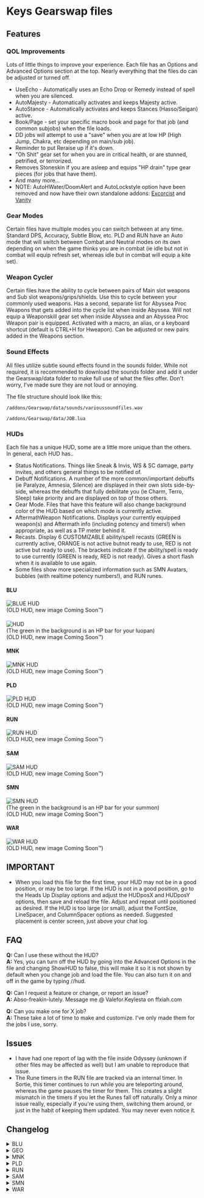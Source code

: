 # Keys Gearswap files

## Features
### QOL Improvements
Lots of little things to improve your experience. Each file has an Options and Advanced Options section at the top. Nearly everything that the files do can be adjusted or turned off.
- UseEcho - Automatically uses an Echo Drop or Remedy instead of spell when you are silenced.
- AutoMajesty - Automatically activates and keeps Majesty active.
- AutoStance - Automatically activates and keeps Stances (Hasso/Seigan) active.
- Book/Page - set your specific macro book and page for that job (and common subjobs) when the file loads.
- DD jobs will attempt to use a "save" when you are at low HP (High Jump, Chakra, etc depending on main/sub job).
- Reminder to put Reraise up if it's down.
- "Oh Shit" gear set for when you are in critical health, or are stunned, petrified, or terrorized.
- Removes Stoneskin if you are asleep and equips "HP drain" type gear pieces (for jobs that have them).
- And many more...
- NOTE: AutoHWater/DoomAlert and AutoLockstyle option have been removed and now have their own standalone addons: [Excorcist](https://github.com/iLVL-Key/FFXI/tree/main/addons/Excorcist) and [Vanity](https://github.com/iLVL-Key/FFXI/tree/main/addons/Vanity)

### Gear Modes
Certain files have multiple modes you can switch between at any time. Standard DPS, Accuracy, Subtle Blow, etc. PLD and RUN have an Auto mode that will switch between Combat and Neutral modes on its own depending on when the game thinks you are in combat (ie idle but not in combat will equip refresh set, whereas idle but in combat will equip a kite set).

### Weapon Cycler
Certain files have the ability to cycle between pairs of Main slot weapons and Sub slot weapons/grips/shields. Use this to cycle between your commonly used weapons. Has a second, separate list for Abyssea Proc Weapons that gets added into the cycle list when inside Abyssea. Will not equip a Weaponskill gear set when inside Abyssea and an Abyssea Proc Weapon pair is equipped. Activated with a macro, an alias, or a keyboard shortcut (default is CTRL+H for Hweapon). Can be adjusted or new pairs added in the Weapons section.

### Sound Effects
All files utilize subtle sound effects found in the sounds folder. While not required, it is recommended to download the sounds folder and add it under the Gearswap/data folder to make full use of what the files offer. Don't worry, I've made sure they are not loud or annoying.

The file structure should look like this:

`/addons/Gearswap/data/sounds/varioussoundfiles.wav`

`/addons/Gearswap/data/JOB.lua`

### HUDs
Each file has a unique HUD, some are a little more unique than the others.  
In general, each HUD has..  

- Status Notifications. Things like Sneak & Invis, WS & SC damage, party invites, and others general things to be notified of.
- Debuff Notifications. A number of the more common/important debuffs (ie Paralyze, Amnesia, Silence) are displayed in their own slots side-by-side, whereas the debuffs that fully debilitate you (ie Charm, Terro, Sleep) take priority and are displayed on top of those others.
- Gear Mode. Files that have this feature will also change background color of the HUD based on which mode is currently active.
- AftermathWeapon Notifications. Displays your currently equipped weapon(s) and Aftermath info (including potency and timers!) when appropriate, as well as a TP meter behind it.
- Recasts. Display 6 CUSTOMIZABLE ability/spell recasts (GREEN is currently active, ORANGE is not active butnot ready to use, RED is not active but ready to use). The brackets indicate if the ability/spell is ready to use currently (GREEN is ready, RED is not ready). Gives a short flash when it is available to use again.  
- Some files show more specialized information such as SMN Avatars,  bubbles (with realtime potency numbers!), and RUN runes.  

#### BLU
![BLUE HUD](https://github.com/iLVL-Key/FFXI/assets/101156258/dc72907f-bdb6-468e-8520-821dba589211)  
(OLD HUD, new image Coming Soon™)

#### 
![ HUD](https://github.com/iLVL-Key/FFXI/assets/101156258/d556c734-0361-4bd2-8aed-5a22f2c23a42)  
(The green in the background is an HP bar for your luopan)  
(OLD HUD, new image Coming Soon™)

#### MNK
![MNK HUD](https://github.com/iLVL-Key/FFXI/assets/101156258/4b6cab79-f7e5-4f8c-96f6-0102899dca2c)  
(OLD HUD, new image Coming Soon™)

#### PLD
![PLD HUD](https://github.com/iLVL-Key/FFXI/assets/101156258/daf386e1-3335-4410-aae7-29db223e7d8b)  
(OLD HUD, new image Coming Soon™)

#### RUN
![RUN HUD](https://github.com/iLVL-Key/FFXI/assets/101156258/8943d3cc-23a8-4af2-bfc5-e53379e6c05f)  
(OLD HUD, new image Coming Soon™)

#### SAM
![SAM HUD](https://github.com/iLVL-Key/FFXI/assets/101156258/4ab4954b-3896-48c4-856d-156afd2f13b2)  
(OLD HUD, new image Coming Soon™)

#### SMN
![SMN HUD](https://github.com/iLVL-Key/FFXI/assets/101156258/4d1cb7dd-98e9-411f-9532-7b156befb5b6)  
(The green in the background is an HP bar for your summon)  
(OLD HUD, new image Coming Soon™)

#### WAR
![WAR HUD](https://github.com/iLVL-Key/FFXI/assets/101156258/0e6b013f-67d5-4f7e-8e1a-5632af235247)  
(OLD HUD, new image Coming Soon™)

## IMPORTANT
- When you load this file for the first time, your HUD may not be in a good position, or may be too large. If the HUD is not in a good position, go to the Heads Up Display options and adjust the HUDposX and HUDposY options, then save and reload the file. Adjust and repeat until positioned as desired. If the HUD is too large (or small), adjust the FontSize, LineSpacer, and ColumnSpacer options as needed. Suggested placement is center screen, just above your chat log.

## FAQ

**Q:** Can I use these without the HUD?  
**A:** Yes, you can turn off the HUD by going into the Advanced Options in the file and changing ShowHUD to false, this will make it so it is not shown by default when you change job and load the file. You can also turn it on and off in the game by typing //hud.  

**Q:** Can I request a feature or change, or report an issue?  
**A:** Abso-freakin-lutely.  Message me @ Valefor.Keylesta on ffxiah.com

**Q:** Can you make one for X job?  
**A:** These take a lot of time to make and customize. I've only made them for the jobs I use, sorry.

## Issues
- I have had one report of lag with the  file inside Odyssey (unknown if other files may be affected as well) but I am unable to reproduce that issue.
- The Rune timers in the RUN file are tracked via an internal timer. In Sortie, this timer continues to run while you are teleporting around, whereas the game pauses the timer for them. This creates a slight mismatch in the timers if you let the Runes fall off naturally. Only a minor issue really, especially if you're using them, switching them around, or just in the habit of keeping them updated. You may never even notice it.

## Changelog

<details>
<summary>BLU</summary>

Verison 18.3
- Added Snapshot set for ranged attacks.
- Fixed Stoneskin and Sneak not using the Fast Cast set under specific conditions.

Version 18.2
- Adjusted the HUD Recast to now display recast timers above 60 seconds, mimicking the games built-in timers under the buff icons.

Version 18.1.2
- Fixed an issue with Weapon Cycle not equipping initial Main/Sub pairs correctly when switching from another job.

Version 18.1.1
- Adjusted the Weapon Cycle to load the first Main/Sub pair on file load.
- Fixed a few issues with the aliases.

Version 18.1
- Added the option to turn the mini TP Meter inside the HUD on or off.

Version 18.0.1
- Fixed an issue with turning Debuff Notifications off causing an error

Version 18.0
- Overhauled the HUD, REMOVING NEED FOR THE TEXT PLUGIN! Now uses the Windower text library. About time!
- Overhauled the Debuffs Notifications. Prioritizes displaying completely debilitating debuffs on top of all others (previous style), with the rest being a displayed in their own position within the Debuff Notification area, allowing multiple debuffs to be displayed at once (Silence/Mute and Curse/Haunt share a spot).
- Added the Advanced Option to specifiy which abilities/spells are displayed in the HUD Recast section. A list of valid abilities/spells is provided.
- Added the Advanced Option to create a custom name for the ability/spell displayed in the HUD Recast section.
- Added equipping the Oh Shit set when petrified, stunned, or terrored.
- Added the Prime Weapon Caliburnus to Aftermath Notifications.
- Added an additional Mode for use, bringing the total available up to 5.
- Added Idle and DPS gear sets for each Mode. They are not required and will all default to using the set for Mode 1 unless you specifically want to add gear to them (ex: a Tank Mode).
- Added Debuff Notification for Animated, Haunt, and Taint.
- Added Mounted status Notification.
- Added proper cleanup of custom text objects, aliases, and binds.
- Adjusted Aftermath notifications to display their time remaining.
- Adjusted Aftermath notification area in the HUD to display as a meter for your TP.
- Adjusted Mythic Aftermath level 1 and 2 to now display their accuracy and magic accuracy values.
- Adjusted the formatting of a few areas of the HUD, including the centering of some objects, flashing, automatic truncating of certain sections to keep text within the HUD boundary (equipping a main and sub item with really long names no longer breaks out of the HUD), and some coloring.
- Adjusted HUD Recasts to now display a countdown timer under 60 seconds remaining on recast.
- Adjusted how the Debuff Notifications, Aftermath Notifications, and Alive Notification all work. More efficient now with a huge reduction in calls to update their respective text objects.
- Adjusted equipping the DT Override set when petrified, stunned, or terrored. This now equips the Oh Shit set instead.
- Adjusted AutoLockstyle. Lockstyling after subjob changes should be more smooth overall.
- Fixed an issue where your maximum HP going under the LowHPThreshold (ex. level-syncing low enough) would trigger the Low HP warning.
- Fixed two different things both doing status checks in two different ways, combining the two into one.
- Fixed spelling of the Luhlaza Bazubands to Luh. Bazubands for Azure Lore Timer gear check.
- Fixed an error with handling an 'empty' equipment slot in the Weapon Cycler.
- Fixed ZoneGear still running when set to Off.
- Removed ability/spell cancelling while a debuff is present that would prevent that ability/spell from activating. This fixes an issue where there is a split second of server lag between the debuff coming off and the client recognizing it, now allowing for hitting the ability/spell right when the debuff comes off and it activating as it should.
- Removed reliance on code edits to the AzureSets addon in order for the Spell cooldown notification to work. Only AzureSets edits are now to remove the redundant cooldown timer put on screen.
- Removed AutoLockstyle. This has been moved to its own separate addon called Vanity.
- Removed AutoHWater. This has been moved to its own separate addon called Excorcist.
- Removed the //fileinfo command.
- Removed the NotiWeapons option.
- Removed debug option. I feel this is no longer necessary at this point.

Version 17.0.1
- Fixed some errors that would display under certain circumstances immediately after switching characters.

Version 17.0
- Added Weapon Cycle feature. Cycles between pairs of Main slot weapons and Sub slot weapons/grips/shields. Use this to cycle between your commonly used weapons. Has a second, separate list for Abyssea Proc Weapons that gets added into the cycle list when inside Abyssea. Will not equip a Weaponskill gear set when inside Abyssea and an Abyssea Proc Weapon pair is equipped. Activated with a macro, an alias, or a keyboard shortcut (default is CTRL+H for Hweapon). Can be adjusted or new pairs added in the Weapons section.
- Adjusted how the Weapon Skill sets are coded. You can now add a new set for a WS that is not already defined by simply copying another WS set and changing the set name to match the desired WS name. This change also tidies up the backend code a bit as well which was totally not the main reason for doing it.
- Adjusted HUD positioning options and text for clarity.
- Adjusted ability recast timings for equipping gear from `<= 1` to `< 2`. Should give a touch more room to fire off properly if you're camping that recast timer.
- Adjusted Gear Mode keybind Advanced Option to remove the hardcoded "CTRL+" requirement. Can now be fully customized (WIN+G, ALT+5, F9, etc.)
- Adjusted the //hidehud and //showhud aliases to condense to just //hud. It also now actually works.

Version 16.0
- No gear set changes.
- Added Advanced Option to add commas to the damage numbers.
- Adjusted Weaponskill Missed notification to also display when a Weaponskill gets blinked.
- Removed notifications for Blood Pacts because I don't know why I added it in there.

Version 15.0
- No gear set changes.
- Renamed WS Damage Notification to Damage Notification.
- Updated Damage Notification to include Weapon Skills, Skillchains, Magic Bursts, and Blood Pacts.
- Fixed Damage Notification option displaying regardless of being on or off.
- Updated to semantic versioning. This removes the need for the Version Compatibility Codenames.

04.15.23 (Version Compatibility Codename: Cocoon)
- Fixed missing options listings in the File Info (//fileinfo)

02.22.23 (Version Compatibility Codename: Cocoon)
- Adjusted WS Damage Notification to display WSs for zero like normal. This reverses a previous change, but now with Skillchain damage being displayed alongside WS damage it made sense to show the zero damage instead of displaying as a miss.

02.07.23 (Version Compatibility Codename: Cocoon)
- Adjusted WS Damage Notification to filter out some Job Abilities that get listed in the same action category as Weapon Skills.

01.24.23 (Version Compatibility Codename: Cocoon)
- Adjusted WS Damage Notification to display Skillchain damage.

01.21.23 (Version Compatibility Codename: Cocoon)
- Adjusted Macro Page timing. Should fix occasional issue with macros deleting themselves.
- Adjusted WS Damage Notification to count blinked WSs and WSs for zero as a miss. Blinks would previously display the number of shadows as the damage number.
- Fixed issue with WS Damage Notification where some abilities and weapon skills would occasionally gets mixed up.

01.10.23 (Version Compatibility Codename: Cocoon)
- Adjusted HUD to automatically hide during zoning.
- Removed Omen and Vagary notifications. Those have been spun out into their own windower addon called Callouts.
- Updated Version Compatibility Codename to Cocoon.

12.27.22 (Version Compatibility Codename: Power Attack)
- Overhauled the Aftermath notification. Renamed to Weapons. Will now always show your equipped weapon as a default state when no aftermath is up. Will change colors based on what your current TP will give you for an Aftermath effect.
- Removed the option to turn off the HUD. While I generally think the more options the better, the HUD is a main part of this lua.
- Fixed occasional error messages from the Text addon when loading/reloading the file.
- Updated Version Compatibility Codename to Power Attack.
- Code cleanup.

12.06.22 (Version Compatibility Codename: Wild Oats)
- Overhauled Low HP notification. Notification and sound no longer activates in towns. Changed the Advanced Option from selecting "Once" or "Constant" to instead selecting the number of times the sound will repeat while your HP is low. Removed the 30 second window before triggering again.
- Adjusted certain notification to now automatically clear after a short delay.
- Removed the option for using the OhShit gear set. The gear set itself still remains and funtionality has not changed. Having the option was redundant as you can simply leave the set empty.
- Fixed Aftermath notification displaying when the NotiAftermath option is turned off.
- Updated Version Compatibility Codename to Wild Oats.
- Code cleanup.

11.30.22 (Version Compatibility Codename: Sprout Smack)
- Overhauled how death is handled. More cleanly prevents unnecessary notifications from activating immediately upon raising (ie Reraise wearing off and Low HP).
- Added Danger sound file. Used by Doom and Low HP.
- Added Advanced Option for the Danger sound to play constantly while in danger or only once (with a 30 second delay to be able to play again).
- Added WSDamage option. Displays your damage (or miss) after a Weapon Skill.
- Added Sanguine Blade set.
- Added the //hidehud and //showhud alias commands.
- Added debug lines for redefining variables.
- Adjusted Low HP Notification to not trigger while weakened.
- Adjusted Low HP Notification Sound to have a 30 second window after triggering where it will not trigger again.
- Adjusted Low MP Notification to trigger in real-time rather than being tied to the Aftercast funtion.
- Adjusted HUD text object loading timing to avoid them occasionally not loading correctly.
- Adjusted AutoHWater option to stop and notify you once you are out of useable Holy Waters.
- Adjusted the Trade notification to clear once the trade is complete.
- Removed the option to turn off the HUDRecast. While I generally think the more options the better, the recasts are a main part of the HUD.
- Removed the CharmNaked option. Apparently you can't Do Stuff while charmed ¯\_(ツ)_/¯
- Fixed incorrect SP Ability timers when wearing gear that augments (adds additional time to) the ability.
- Fixed ordering of Status Notifications.
- Renamed OhShitThreshold to LowHPThreshold since it controls more than just the OhShit option.
- Updated Version Compatibility Codename to Sprout Smack.
- Code cleanup.

10.15.22 (Version Compatibility Codename: Foot Kick)
- Added an Oh Shit gear set and accompanying option to use it. HP threshold required to activate is adjustable in the Advanced Options.
- Added Low HP Notification.
- Added AutoHWater option. Automatically attempts to use Holy Waters when you get Doomed until it wears off. Currently will keep trying even if you run out of Holy Waters.
- Added DoomAlert option. Will alert your party when you are doomed. You can also customize the text that displays in party chat.
- Added Sneak and Invisible status notification.
- Added missing listings in the /fileinfo printout for a few Notifications.
- Added Silver Knife to list of Adoulin/Town areas.
- Adjusted CharmNaked option to have three options: all gear, all gear except weapons, or off.
- Adjusted the code that tries to wake you when you are asleep to not trigger if you are charmed.
- Adjusted resting to equip Refresh + Rest gear sets.
- Moved RRReminderTimer from Options to Advanced Options.
- Fixed an issue where the spell cooldown timer would continue during the brief period between setting your spells right after setting them a first time, showing the new spell set name with the old timer attached to it.
- Removed Gearswaps built-in showswaps function from the files debug mode.
- Updated Version Compatibility Codename to Foot Kick.
- Code cleanup.

09.04.22 (Version Compatibility Codename: Sandspin)
- Added all DOTs to the rule that removes Stoneskin if asleep.

08.28.22 (Version Compatibility Codename: Sandspin)
- Adjusted what the fastcast set ignores to include all "Ring" items (previously would ignore only Warp and Dimensional Rings specifically, will now also ignore XP/CP rings)
- Fixed the Earth set name so it equips properly.

08.13.22 (Version Compatibility Codename: Sandspin)
- Added Leafallia to list of towns.
- Added cancelling Stoneskin if its preventing poison from removing sleep, otherwise equip the Opo-opo Necklace per usual.
- Added equipping the DT Override set when petrified, stunned, or terrored.
- Added option to remove all gear (except weapons) when you are charmed.
- Adjusted abilities to not equip their gear sets if they are still on cooldown.
- Split the Cursna set into Cursna and Holy Water.
- Renamed LockstyleField to LockstyleCombat. Just makes more sense.
- Fixed an issue where the debuff background color change from Doom (flashing white and yellow) would get stuck on yellow after Doom wears off and you have another debuff on that takes over in the debuff spot.
- Fixed an issue where resting would combine the Rest set with the DT Override set regardless of DT Override being on or off.
- Removed the leftover Enmity gear set. The functionality for this set was removed in a previous version, I simply forgot to remove the gear set.
- Updated Version Compatibility Codename to Sandspin.

07.18.22 (Version Compatibility Codename: Pollen)
- Overhauled how area checks are handled. Uses tables now for groups of areas.
- Fixed the DTOverride set not equipping correctly when idle.
- Fixed some errors that would show up on job change. These were caused by the Heartbeat function constantly checking for any debuffs present; when you unload the file (change job) it will delete the debuff text objects used for the HUD which will cause a split second where the debuff check freaks out. The fix was to simply disable the debuff checks in town zones.
- Fixed an issue with the Sleep debuff not showing properly in the HUD.
- Code cleanup.

06.14.22 (Version Compatibility Codename: Pollen)
- Adjusted HUD timings on load. Should fix the occasional errors about text objects not existing as well as objects loading underneath the background layer.
- Removed Gearswaps built-in debugmode from the files Debug mode.
- Moved the Updates section towards the top of the file.
- Code cleanup.

03.11.22 (Version Compatibility Codename: Pollen)
- Overhauled Debuff Notifications. Will now check which debuffs are up in real time with a list of priority for which is displayed instead of clearing the notifications entirely when any of them are removed (leaving it blank even if a different debuff was still up).
- Added missing On/Off option/rules to Time Remaining (currently only for Abyssea), Omen, and Vagary
- Added Encumbrance to the Debuffs.
- Fixed Alliance invite incorrectly triggering Party invite notification.
- Fixed some subjob conditions throwing errors when you have no subjob (ie Odyssey NMs)

02.02.22 (Version Compatibility Codename: Pollen)
- Added Weak status notification.
- Fixed gear not fully equipping in towns.
- Fixed Abyssea Visitant status triggering on incorrect time remaining (ie 110 minutes would trigger the 10 minute)
- Fixed Fast Cast gear to not equip when using a Forbidden Key, Pickaxe, Sickle, or Hatchet.

02.01.22 (Version Compatibility Codename: Pollen)
- Overhauled how Blue Magic spells are handled. Uses tables now for groups of spells that use certain gearsets.
- Overhauled Notifications. Removed reliance on variables and spun out Debuffs into their own thing.
- Renamed the OnScreen Display to HUD.
- Added Paralysis to the Debuffs.
- Added option to automatically use an Echo Drop (or Remedy) instead of spell when you are silenced.
- Added a Savage Blade Weapon Skill set.
- Added missing Luhlaza Bazubands +2 and +3 variants for extending Azure Lore timer.
- Added rule for White Magic Cure spells to the Healing set.
- Added rule for Elemental spells to use the Magical set.
- Added option for setting macro book page (set).
- Added Trade, Invite, Sneak, Invisible, Vorseal, Signet, Sanction, Sigil, and Ionis to the Notifications.
- Added the 3000 TP notification to the Notification options.
- Added 2 new sounds (NotiGood and NotiBad) and adjusted sound usage accordingly.
- Added a Heartbeat function. This creates a one second "heartbeat" that we can use to do various things that may not otherwise have an automatic trigger.
- Added a background to the HUD creating a box that everything is displayed inside, instead of separate floating pieces of info.
- Added Spell/Ability recasts to the HUD. Green when active, Orange when not active but on cooldown, red when not active and ready to use.
- Added equipping of Opo-opo Necklace when asleep (and un-equip after).
- Added HUD now hiding when in a cutscene. (The code to hide while zoning is adding a lot of lag, will look further into this)
- Adjusted the solid colors to be a little less solid (red was just so... ~*RED*~)
- Adjusted the Doom Notification to have a more noticeable presence.
- Fixed an issue with AutoLockstyle where it would not run correctly if you change your sub job immediately after changing to BLU.
- Fixed the Reraise Reminder.
- Fixed the Dead Notification.
- Changed «« and »» to << and >> for chatlog notifications since «« and »» don't actually display in the chatlog.
- Changed compatibility naming scheme to Blue Mage spells.
- Code cleanup.

11.10.21 (Version Compatibility Codename: Maxprime-u1)
- Fixed Aftermath Notification colors displaying incorrectly.

10.27.21 (Version Compatibility Codename: Maxprime)
- Overhauled how lockstyle is handled. This now uses the in-game lockstyle set system instead of a gear set defined in this file.
- Added ability to use a Town lockstyle set separate from the set used while out in the field.
- Removed the Lockstyle gear set since it is no longer needed.
- Updated the Aftermath status to include Almace and Sequence (in addition to Tizona).
- Updated the Aftermath status in the OnScreen display to automatically display, or not, based on the equipped weapon.
- Layout of the OnScreen display will now self-adjust based on whether the Aftermath display is on or off.
- Removed the option to turn the Aftermath status in the OnScreen display on or off as this is now automatic as long as the OnScreen display is turned on.
- Added an Azure Lore and Unbridled Wisdom timer. These will show a countdown in echo until they wear off.
- Added a Cruel Joke chat log timer. Can choose between party chat or echo (or off).
- Added a "Food Has Worn Off" notification.
- Added Mute and Plague to the notifications.
- Added ability to turn on or off individual notifications.
- Added a sound notification to the Doom notification (if you have AlertSounds turned on of course).
- Overhauled AlertSounds. There is now a sounds folder with sound files included with this gearswap file. Simply drop the sounds folder inside your data folder (It should look like \addons\GearSwap\data\sounds).
- Fixed the spell Fantod using the magicaccuracy set while not in Tank mode, now uses the buff set instead.
- Adjusted the "Low MP" Notification to wait 30 seconds before being able to display the same notification again, instead of the above 40% threshold previously used.
- Removed the Experimental feature GearCheck.
- Removed the Experimental feature AutoDefender.
- Removed reliance on Autoexec. Everything Autoexec did is now done completely through GearSwap functions.
- Code cleanup (lots of code cleanup...).
- Code comments added.
- Updated Top and Bottom version names.
- Updated //fileinfo.

07.17.21 (Version Compatibility Codename: Jackup)
- Added an Expiacion Weapon Skill set.
- Added a White Wind set.
- Added a Kite set. This set will equip when in any Tank mode and not engaged (turning "Status: Idle" into "Status: Kiting")
- Added a Cursna/Holy Water set, replacing the Purity Ring code previously added.
- Added a "Reraise Has Worn Off" Notification.
- Added a Reraise Reminder Notification.
- Added a "Low MP" Notification. Triggers when MP is under 20%. This will not trigger again until the player’s HP reaches 40%.
- OnScreen Notifications will now reset after zoning.
- Fixed sneak cancelling on yourself if you cast sneak on another player.
- Fixed Learning submodes to correctly use the Blue Magic Skill set.
- Updated Top and Bottom version names.
- Updated //fileinfo.

03.30.21 (Version Compatibility Codename: Fidant)
- Added a slight wait into the On-Screen display. This should prevent the occasional Text addon error on file load.
- Added SoundAlerts function. This will play a sound for various things (cancelled spell due to silence, not enough TP for a WS, 3000 TP, etc)
- Updated which gear sets are equipped for a few of the Unbridled Learning spells where we care more about the additional effect landing than we do about the damage.
- Fixed Unity Trust set to actually equip as intended.
- Updated Top and Bottom version names.
- Minor formatting adjustments.

02.09.21 (Version Compatibility Codename: Neonstar)
- Added Purity Ring on casting Cursna on yourself or using a Holy Water.
- Added Enmity set. Will only equip for Fantod, Jettatura, and Blank Gaze when in any of the tank modes.
- Updated Top and Bottom version names.

01.10.21 (Version Compatibility Codename: Kedar)
- Added Aftermath status into the OnScreen display. This is a separate line and can be turned on or off in the options.
- Changed the Gear Mode logic. You can now independently turn on or off the Treasure Hunter and Learning sub-modes.
 This will skip the modes that are turned off when you cycle through modes. So for example if you do not need
 or use either of the Treasure Hunter or Learning modes it will simply cycle between DPS and Tank.
- Added options to use an alias command or a kb shortcut for cycling between gear modes.
- Simplified the command needed to use a macro to cycle between gear modes.
- Added town sets. Unless you don't use a lockstyle, this is mostly intended just for the movement speed gear for specific towns.
- Added Unity Trust set. Put your Unity Shirt in this set to get the bonus when calling your Unity Trust.
- Added a second shorthand alias (lstyle) for the Auto-Lockstyle function.
- Adjusted Auto-Lockstyle function to choose the correct set to change back into after locking the lockstyle set (tank, idle, town, etc)
- Added option to adjust the transparency level of the OnScreen display.
- Added option to automatically re-equip your gear after you zone. 'All' will either equip whichever Gear Mode you are in, or equip the
 set for the town you are in. 'Town' will only do this when you zone into a town.
- Added ability to turn off the Chat and Book options in case you either do not want to use them or another addon does it already.
- Moved the GearCheck and AutoDefender functions into a new Experimental Options section.
- Added a new Top and Bottom version identifier. This will help narrow down issues when updating this file to a new version in the future.
 The idea is that whenever I make changes that require edits to the top half of the file, I will change the Top and Bottom version names.
 This is so that when you update the file and replace everything below the "Do Not Edit Below This Line" line and have issues,
 we can see if it stems from the Top and Bottom versions not matching.
- Minor adjustments to which gear sets are used in different gear modes while engaged/idle.
- Code cleanup.
- Changed //filehelp to //fileinfo. Don't @ me.
- Updated //fileinfo to reflect updates.

10.20.20
- Added a Rest set. You will need to add this set even if you don't intend to use it.
- Changed //help to //filehelp to avoid any possible overlap with plugins/addons
- Adjusted gear sets during idle and engaged. (ex. if you're in tank mode and engaged, it will now equip tank set first, then pull from
 dps set for any slots not assigned in your tank set)
- Adjusted BlueMagicSkill, Healing, and Battery gear rules to combine with Buff set.
- Adjusted Precast to cancel spell when unable to actually cast due to debuff(s) and to add a notification when that happens.

09.15.20
- Fixed spell subtarget on WS
- Fixed distance for ranged WS
- Fixed TH gear equipping at the appropriate time
- Fixed a lot of the chat log notifications not displaying properly
- Fixed Diffusion so that it has the set equipped for spell cast completion and not just at ability activation
- Will now warn you when you have certain items equipped (Warp Ring, Reraise Hairpin, etc.)
- Added a //help command that will print out the Notes/Options
- Lots of code cleanup.
</details>
<details>
 
<summary>GEO</summary>

Version 14.3
- Added AutoSubCharge option. Automatically attempts to keep Sublimation charging.

Version 14.2.4
- Adjusted how the AutoEntrust and AutoFullCircle work, making them much more consistant now.

Version 14.2.3
- Fixed an issue where AutoEntrust and AutoFullCircle would give an error under specific conditions.
- Fixed Stoneskin and Sneak not using the Fast Cast set under specific conditions.

Version 14.2.2
- Fixed a minor error that occasionally displays when dismissing your Luopan.

Version 14.2.1
- Fixed an issue where Gearswaps builtin pet.hpp is too slow to refresh. Switched to bypassing it and calling windower.ffxi.get_mob_by_target('pet').hpp directly.

Version 14.2
- Adjusted the HUD Recast to now display recast timers above 60 seconds, mimicking the games built-in timers under the buff icons.

Version 14.1
- Added support for the Impact spell via Twilight/Crepuscular Cloak.

Version 14.0.3
- Fixed equipping the Refresh (spell) set instead of Idle when resting.

Version 14.0.2
- Adjusted Entrust HUD display to track Entrust based on when the Colure Active buff wears off the Entrusted player instead of an adjustable timer option. There is still a timer a little longer than the max Entrust duration possible running as a backup.
- Removed the EntrustDuration Option.
- Fixed an issue where the Luopan HP bar would occasionally extend across the screen for a brief moment when first cast.
- Fixed a double activation of Entrust when activated through the AutoEntrust option.

Version 14.0.1
- Fixed an issue with turning Debuff Notifications off causing an error.

Version 14.0
- Overhauled the HUD, REMOVING NEED FOR THE TEXT PLUGIN! Now uses the Windower text library. About time!
- Overhauled the Debuffs Notifications. Prioritizes displaying completely debilitating debuffs on top of all others (previous style), with the rest being a displayed in their own position within the Debuff Notification area, allowing multiple debuffs to be displayed at once (Silence/Mute and Curse/Haunt share a spot).
- Added the Advanced Option to specifiy which abilities/spells are displayed in the HUD Recast section. A list of valid abilities/spells is provided.
- Added the Advanced Option to create a custom name for the ability/spell displayed in the HUD Recast section.
- Added equipping the Oh Shit set when petrified, stunned, or terrored.
- Added Debuff Notification for Animated, Haunt, and Taint.
- Added Mounted status Notification.
- Added proper cleanup of custom text objects, aliases, and binds.
- Adjusted the formatting of a few areas of the HUD, including the centering of some objects, flashing, automatic truncating of certain sections to keep text within the HUD boundary (equipping a main and sub item with really long names no longer breaks out of the HUD), and some coloring.
- Adjusted HUD Recasts to now display a countdown timer under 60 seconds remaining on recast.
- Adjusted how the Debuff Notifications, Aftermath Notifications, and Alive Notification all work. More efficient now with a huge reduction in calls to update their respective text objects.
- Adjusted Luopan HP meter to update faster.
- Adjusted AutoLockstyle. Lockstyling after subjob changes should be more smooth overall.
- Fixed an issue where your maximum HP going under the LowHPThreshold (ex. level-syncing low enough) would trigger the Low HP warning.
- Fixed two different things both doing status checks in two different ways, combining the two into one.
- Fixed the DPS set not equipping.
- Fixed ZoneGear still running when set to Off.
- Removed ability/spell cancelling while a debuff is present that would prevent that ability/spell from activating. This fixes an issue where there is a split second of server lag between the debuff coming off and the client recognizing it, now allowing for hitting the ability/spell right when the debuff comes off and it activating as it should.
- Removed AutoLockstyle. This has been moved to its own separate addon called Vanity.
- Removed AutoHWater. This has been moved to its own separate addon called Excorcist.
- Removed the //fileinfo command.
- Removed debug option. I feel this is no longer necessary at this point.

Version 13.1
- Adjusted HUD background to display the Luopan HP as a % meter.
- Fixed some errors that would display under certain circumstances immediately after switching characters.

Version 13.0.3
- Fixed a timing issue with the Luopan gear set equipping after casting a Geo- spell.

Version 13.0.2
- Fixed an issue with Aspir II/III and Drain not equipping the correct set.

Version 13.0.1
- Fixed an issue where the Entrust target is not captured correctly when the Indi- spell and target is typed manually into the chat.

Version 13.0
- Added Black halo and Exudation gear sets.
- Adjusted how the Weapon Skill sets are coded. You can now add a new set for a WS that is not already defined by simply copying another WS set and changing the set name to match the desired WS name. This change also tidies up the backend code a bit as well which was totally not the main reason for doing it.
- Adjusted Page Option. Now defined for subbing WHM, RDM, BLM, or SCH with a default of 1 for other subjobs.
- Adjusted HUD positioning options and text for clarity.
- Adjusted HUD Ability recast colors. Will now give a short blink when an ability is becoming ready to use again.
- Adjusted ability recast timings for equipping gear from `<= 1` to `< 2`. Should give a touch more room to fire off properly if you're camping that recast timer.
- Adjusted Gear Mode keybind Advanced Option to remove the hardcoded "CTRL+" requirement. Can now be fully customized (WIN+G, ALT+5, F9, etc.)
- Adjusted the //hidehud and //showhud aliases to condense to just //hud. It also now actually works.
- Reversed AutoFullCircle change from Version 12.1.

Version 12.1
- Adjusted AutoFullCircle to no longer cast the Geocolure spell after using Full Circle. This allows for using any Gecolure spell to dismiss the previous bubble, without also casting another one immediately after usage, removing the need for a separate Full Circle macro if you only want to dismiss your current bubble.

Version 12.0
- No gear set changes.
- Added Advanced Option to add commas to the damage numbers.
- Adjusted Weaponskill Missed notification to also display when a Weaponskill gets blinked.
- Removed notifications for Blood Pacts because I don't know why I added it in there.

Version 11.0.0
- No gear set changes.
- Renamed WS Damage Notification to Damage Notification.
- Updated Damage Notification to include Weapon Skills, Skillchains, Magic Bursts, and Blood Pacts.
- Adjusted AutoEntrust behavior. Using a macro to cast an Indi- spell will now instead of directly using Entrust then casting that spell, it will instead activate the AutoEntrust system for use. Simply repeat the cast to use AutoEntrust. AutoEntrust will deactivate after 10 seconds, or after casting on yourself instead. This change was made to prevent misfires in situations where you intend to cast an Indi- spell on yourself, but someone casts on you right before, therefore making you target them, and thus the target of the Indi- spell.
- Fixed Luopan gear set not equipping immediately after casting a Geo- spell.
- Fixed WS Damage Notification option displaying regardless of being on or off.
- Updated to semantic versioning. This removes the need for the Version Compatibility Codenames.

04.15.23 (Version Compatibility Codename: Indi-CHR)
- Fixed missing options listings in the File Info (//fileinfo)

02.22.23 (Version Compatibility Codename: Indi-CHR)
- Adjusted WS Damage Notification to display WSs for zero like normal. This reverses a previous change, but now with Skillchain damage being displayed alongside WS damage it made sense to show the zero damage instead of displaying as a miss.

02.07.23 (Version Compatibility Codename: Indi-CHR)
- Adjusted WS Damage Notification to filter out some Job Abilities that get listed in the same action category as Weapon Skills.

01.24.23 (Version Compatibility Codename: Indi-CHR)
- Adjusted WS Damage Notification to display Skillchain damage.

01.21.23 (Version Compatibility Codename: Indi-CHR)
- Adjusted Macro Page timing. Should fix occasional issue with macros deleting themselves.
- Adjusted WS Damage Notification to count blinked WSs and WSs for zero as a miss. Blinks would previously display the number of shadows as the damage number.
- Fixed issue with WS Damage Notification where some abilities and weapon skills would occasionally gets mixed up.

01.10.23 (Version Compatibility Codename: Indi-CHR)
- Adjusted HUD to automatically hide during zoning.
- Removed Omen and Vagary notifications. Those have been spun out into their own windower addon called Callouts.
- Updated Version Compatibility Codename to Indi-CHR.

12.27.22 (Version Compatibility Codename: Indi-Refresh)
- Removed the option to turn off the HUD. While I generally think the more options the better, the HUD is a main part of this lua.
- Fixed occasional error messages from the Text addon when loading/reloading the file.
- Updated Version Compatibility Codename to Indi-Refresh.
- Code cleanup.

12.06.22 (Version Compatibility Codename: Indi-Barrier)
- Overhauled Low HP notification. Notification and sound no longer activates in towns. Changed the Advanced Option from selecting "Once" or "Constant" to instead selecting the number of times the sound will repeat while your HP is low. Removed the 30 second window before triggering again.
- Adjusted certain notification to now automatically clear after a short delay.
- Removed the option for using the OhShit gear set. The gear set itself still remains and funtionality has not changed. Having the option was redundant as you can simply leave the set empty.
- Updated Version Compatibility Codename to Indi-Barrier.
- Code cleanup.

11.30.22 (Version Compatibility Codename: Indi-Focus)
- Overhauled how death is handled. More cleanly prevents unnecessary notifications from activating immediately upon raising (ie Reraise wearing off and Low HP).
- Added Mending Halation to the HUD.
- Added Danger sound file. Used by Doom and Low HP.
- Added Advanced Option for the Danger sound to play constantly while in danger or only once (with a 30 second delay to be able to play again).
- Added WS Damage option. Displays your damage (or miss) after a Weapon Skill.
- Added the //hidehud and //showhud alias commands.
- Added debug lines for redefining variables.
- Adjusted Low HP Notification to not trigger while weakened.
- Adjusted Low HP Notification Sound to have a 30 second window after triggering where it will not trigger again.
- Adjusted Low MP Notification to trigger in real-time rather than being tied to the Aftercast funtion.
- Adjusted HUD text object loading timing to avoid them occasionally not loading correctly.
- Adjusted AutoHWater option to stop and notify you once you are out of useable Holy Waters.
- Adjusted the Trade notification to clear once the trade is complete.
- Renamed OhShitThreshold to LowHPThreshold since it controls more than just the OhShit option.
- Removed the option to turn off the HUDRecast. While I generally think the more options the better, the recasts are a main part of the HUD.
- Removed the CharmNaked option. Apparently you can't Do Stuff while charmed ¯\_(ツ)_/¯
- Fixed incorrect SP Ability timers when wearing gear that augments (adds additional time to) the ability.
- Fixed ordering of Status Notifications.
- Fixed Lasting Emanation/Ecliptic Attrition not displaying their status correctly in the HUD.
- Fixed a few redundant checks for Amnesia.
- Updated Version Compatibility Codename to Indi-Focus.
- Code cleanup.

10.15.22 (Version Compatibility Codename: Indi-Attunement)
- Added an Oh Shit gear set and accompanying option to use it. HP threshold required to activate is adjustable in the Advanced Options.
- Added Low HP Notification.
- Added AutoHWater option. Automatically attempts to use Holy Waters when you get Doomed until it wears off. Currently will keep trying even if you run out of Holy Waters.
- Added DoomAlert option. Will alert your party when you are doomed. You can also customize the text that displays in party chat.
- Added CharmNaked option. Removes all gear, or all gear except weapons, when you are charmed.
- Added Sneak and Invisible status notification.
- Added missing listings in the /fileinfo printout for a few Notifications.
- Added Silver Knife to list of Adoulin/Town areas.
- Adjusted the code that tries to wake you when you are asleep to not trigger if you are charmed.
- Adjusted resting to equip Refresh + Rest gear sets.
- Moved RRReminderTimer from Options to Advanced Options.
- Fixed resting not equipping the DT Override set properly.
- Removed Gearswaps built-in showswaps function from the files debug mode.
- Updated Version Compatibility Codename to Indi-Attunement.
- Code cleanup.

09.07.22 (Version Compatibility Codename: Indi-Regen)
- Added Enfeebling set.
- Adjusted the Aspir/Drain set to combine with the Magic Accuracy set instead of the Buff set.
- Adjusted what the fastcast set ignores to include all "Ring" items (previously would ignore only Warp and Dimensional Rings specifically, will now also ignore XP/CP rings)
- Updated Version Compatibility Codename to Indi-Regen.

08.14.22 (Version Compatibility Codename: Indi-Precision)
- Added AutoEntrust option. Automatically uses Entrust when you cast an Indi- spell on a party member.
- Added Leafallia to list of towns.
- Added cancelling Stoneskin if its preventing poison from removing sleep.
- Added a Cataclysm set.
- Split the Cursna set into Cursna and Holy Water.
- Adjusted abilities to not equip their gear sets if they are still on cooldown.
- Renamed LockstyleField to LockstyleCombat. Just makes more sense.
- Fixed an issue where the debuff background color change from Doom (flashing white and yellow) would get stuck on yellow after Doom wears off and you have another debuff on that takes over in the debuff spot.
- Updated Version Compatibility Codename to Indi-Precision.
- Code cleanup.

07.18.22 (Version Compatibility Codename: Indi-Voidance)
- Adjusted some gear sets and logic in their usage. (removed the Luopan set and renamed Combinedskill to Geomancy)
- Overhauled how area checks are handled. Uses tables now for groups of areas.
- Fixed some errors that would show up on job change. These were caused by the Heartbeat function constantly checking for any debuffs present; when you unload the file (change job) it will delete the debuff text objects used for the HUD which will cause a split second where the debuff check freaks out. The fix was to simply disable the debuff checks in town zones.
- Fixed an issue with the Sleep debuff not showing properly in the HUD.
- Added a Hexa Strike set since it is multi-hit in case you have Fotia Belt/Gorget.
- Updated Version Compatibility Codename to Indi-Voidance.
- Code cleanup.

06.14.22 (Version Compatibility Codename: Indi-Poison)
- Adjusted HUD timings on load. Should fix the occasional errors about text objects not existing as well as objects loading underneath the background layer.
- Removed Gearswaps built-in debugmode from the files Debug mode.
- Moved the Updates section towards the top of the file.
- Code cleanup.

03.11.22 (Version Compatibility Codename: Indi-Poison)
- Overhauled Debuff Notifications. Will now check which debuffs are up in real time with a list of priority for which is displayed instead of clearing the notifications entirely when any of them are removed (leaving it blank even if a different debuff was still up).
- Added missing On/Off option/rules to Time Remaining (currently only for Abyssea), Omen, and Vagary
- Fixed Alliance invite incorrectly triggering Party invite notification.

02.02.22 (Version Compatibility Codename: Indi-Poison)
- Added Weak status notification.
- Fixed gear not fully equipping in towns.
- Fixed Abyssea Visitant status triggering on incorrect time remaining (ie 110 minutes would trigger the 10 minute)
- Fixed Fast Cast gear to not equip when using a Forbidden Key, Pickaxe, Sickle, or Hatchet.

02.01.22 (Version Compatibility Codename: Ind-Poison)
- Overhauled Notifications. Removed reliance on variables and spun out Debuffs into their own thing.
- Renamed the OnScreen Display to HUD.
- Added Paralysis to the Debuffs.
- Added option to automatically use an Echo Drop (or Remedy) instead of spell when you are silenced.
- Added AutoFullCircle function. Automatically uses Full Circle when you cast a Geo- spell with a Luopan already out.
- Added rule for White Magic Cure spells to the Healing set.
- Added option for setting macro book page (set).
- Added Trade, Invite, Sneak, Invisible, Vorseal, Signet, Sanction, Sigil, and Ionis to the Notifications.
- Added the 3000 TP notification to the Notification options.
- Added 2 new sounds (NotiGood and NotiBad) and adjusted sound usage accordingly.
- Added a Heartbeat function. This creates a one second "heartbeat" that we can use to do various things that may not otherwise have an automatic trigger.
- Added a background to the HUD creating a box that everything is displayed inside, instead of separate floating pieces of info.
- Moved the KO Notification into the Heartbeat function.
- Moved Luopan check into the Heartbeat function.
- Added HUD now hiding when in a cutscene. (The code to hide while zoning is adding a lot of lag, will look further into this)
- Adjusted the solid colors to be a little less solid (red was just so... ~*RED*~)
- Adjusted the Doom Notification to have a more noticeable presence.
- Fixed an issue with AutoLockstyle where it would not run correctly if you change your sub job immediately after changing to BLU.
- Fixed the Reraise Reminder.
- Fixed the Dead Notification.
- Changed «« and »» to << and >> for chatlog notifications since «« and »» don't actually display in the chatlog.
- Fixed displaying DT Override status while in towns.
- Fixed a lot calls to the Text addon when not using the Text addon (HUD turned off)
- Fixed the Reraise Reminder.
- Code cleanup.

12.02.21 (Version Compatibility Codename: Indi-Regen)
- First version
- Started from Blue Mage file version 11.30.21
</details>
<details>
 
<summary>MNK</summary>

Version 7.2.2
- Fixed DPS modes 2-4 not equipping Footwork and Impetus sets appropriately.

Version 7.2.1
- Fixed the Boost/Ask Sash "MNK Meditate".

Version 7.2
- Adjusted the HUD Recast to now display recast timers above 60 seconds, mimicking the games built-in timers under the buff icons.

Version 7.1.2
- Fixed an issue with Weapon Cycle not equipping initial Main/Sub pairs correctly when switching from another job.

Version 7.1.1
- Adjusted the Weapon Cycle to load the first Main/Sub pair on file load.
- Fixed a few issues with the aliases.

Version 7.1
- Added the option to turn the mini TP Meter inside the HUD on or off.

Version 7.0.3
- Fixed an issue that prevented switching back to the correct gear set in the aftercast stage.

Version 7.0.2
- Removed Super Jump from AutoSave. This was causing too many issues with receiving cures while in the air. Will still activate Chakra, High Jump, and Perfect Counter.

Version 7.0.1
- Fixed an issue with turning Debuff Notifications off causing an error

Version 7.0
- Overhauled the HUD, REMOVING NEED FOR THE TEXT PLUGIN! Now uses the Windower text library. About time!
- Overhauled the Debuffs Notifications. Prioritizes displaying completely debilitating debuffs on top of all others (previous style), with the rest being a displayed in their own position within the Debuff Notification area, allowing multiple debuffs to be displayed at once (Silence/Mute and Curse/Haunt share a spot).
- Added the Advanced Option to specifiy which abilities/spells are displayed in the HUD Recast section. A list of valid abilities/spells is provided.
- Added the Advanced Option to create a custom name for the ability/spell displayed in the HUD Recast section.
- Added the Prime Weapon Varga Purnikawa to Aftermath Notifications, including displaying the amount of PDL received (accounting for both amount of TP used and the current stage of the weapon).
- Added subbing DNC to the Page Option.
- Added Debuff Notification for Animated, Haunt, and Taint.
- Added Mounted status Notification.
- Added proper cleanup of custom text objects, aliases, and binds.
- Adjusted Aftermath notifications to display their time remaining.
- Adjusted Aftermath notification area in the HUD to display as a meter for your TP.
- Adjusted Mythic Aftermath level 1 and 2 to now display their accuracy and attack values.
- Adjusted the formatting of a few areas of the HUD, including the centering of some objects, flashing, automatic truncating of certain sections to keep text within the HUD boundary (equipping a main and sub item with really long names no longer breaks out of the HUD), and some coloring.
- Adjusted HUD Recasts to now display a countdown timer under 60 seconds remaining on recast.
- Adjusted how the Debuff Notifications, Aftermath Notifications, and Alive Notification all work. More efficient now with a huge reduction in calls to update their respective text objects.
- Adjusted Modes. Mode 2 is now a standard set for Multi-Attack w/ DT. Mode 3 is now the Accuracy set.
- Adjusted Boost to work with the Ask Sash to create a "MNK Meditate" using it.
- Adjusted equipping the DT Override set when petrified, stunned, or terrored. This now equips the Oh Shit set instead.
- Adjusted AutoLockstyle. Lockstyling after subjob changes should be more smooth overall.
- Fixed an issue where your maximum HP going under the LowHPThreshold (ex. level-syncing low enough) would trigger the Low HP warning.
- Fixed an error with handling an 'empty' equipment slot in the Weapon Cycler.
- Fixed an error with Super Jump recast when level synced below Master Level 5.
- Fixed two different things both doing status checks in two different ways, combining the two into one.
- Fixed ZoneGear still running when set to Off.
- Removed the DT Override option. This is now a Mode instead.
- Removed ability/spell cancelling while a debuff is present that would prevent that ability/spell from activating. This fixes an issue where there is a split second of server lag between the debuff coming off and the client recognizing it, now allowing for hitting the ability/spell right when the debuff comes off and it activating as it should.
- Removed AutoLockstyle. This has been moved to its own separate addon called Vanity.
- Removed AutoHWater. This has been moved to its own separate addon called Excorcist.
- Removed the //fileinfo command.
- Removed the NotiWeapons option.
- Removed debug option. I feel this is no longer necessary at this point.

Version 6.2.3
- Fixed some errors that would display under certain circumstances immediately after switching characters.

Version 6.2.2
- Fixed AutoSave using multiple "saves" in a row.

Version 6.2.1
- Fixed Footwork and Impetus keeping their respective sets equipped while they are active.

Version 6.2
- Adjusted Weaponskills to not equip a Weaponskill gear set when inside Abyssea and an Abyssea Proc Weapon pair is equipped.

Version 6.1
- Adjusted the Weapon Cycle have a second, separate list for Abyssea Proc Weapons that gets added into the cycle list when inside Abyssea.

Version 6.0.1
- Adjusted HUD Ability recast colors. The short blink is now yellow, only using red when the ability is ready to use.
- Fixed minor issue with WS code not including code for Reive status in a few situations.

Version 6.0
- Added Ascetic's Fury, Victory Smite, and Shijin Spiral gear sets.
- Adjusted how the Weapon Skill sets are coded. You can now add a new set for a WS that is not already defined by simply copying another WS set and changing the set name to match the desired WS name. This change also tidies up the backend code a bit as well which was totally not the main reason for doing it.
- Adjusted AutoSuperJump. Name changed to AutoSave. Will now try Chakra, Super Jump, High Jump, then Perfect Counter, in that order, based on cooldowns. Jumps will not activate while in Mode 4 (Tank).
- Adjusted Page Option. Now defined for subbing WAR or DRG with a default of 1 for other subjobs.
- Adjusted HUD positioning options and text for clarity.
- Adjusted HUD Ability recasts. Removed Counterstance from Mode 4 and added Aggressor in its place. Added High Jump and Super Jump for sub DRG.
- Adjusted HUD Ability recast colors. Will now give a short blink when an ability is becoming ready to use again.
- Adjusted ability recast timings for equipping gear from `<= 1` to `< 2`. Should give a touch more room to fire off properly if you're camping that recast timer.
- Adjusted Gear Mode keybind Advanced Option to remove the hardcoded "CTRL+" requirement. Can now be fully customized (WIN+G, ALT+5, F9, etc.)
- Adjusted the //hidehud and //showhud aliases to condense to just //hud. It also now actually works.

Version 5.0
- No gear set changes.
- Added Advanced Option to add commas to the damage numbers.
- Adjusted Weaponskill Missed notification to also display when a Weaponskill gets blinked.
- Removed notifications for Magic Bursts and Blood Pacts because I don't know why I added it in there.

Version 4.0
- No gear set changes.
- Added AutoSuperJump option. Automatically attempts to use Super Jump when your HP gets critically low. HP threshold required to activate is adjustable in the Advanced Options.

Version 3.0
- No gear set changes.
- Renamed WS Damage Notification to Damage Notification.
- Updated Damage Notification to include Weapon Skills, Skillchains, Magic Bursts, and Blood Pacts.
- Fixed Damage Notification option displaying regardless of being on or off.
- Updated to semantic versioning. This removes the need for the Version Compatibility Codenames.

04.28.22 (Version Compatibility Codename: Shoulder Tackle)
- Added Cataclysm set.

04.15.22 (Version Compatibility Codename: Combo)
- First version
- Started from Samurai file version 02.22.22 (Version Compatibility Codename: Tachi: Yukikaze)
</details>
<details>
 
<summary>PLD</summary>

Version 14.4
- Added SubSCHPage option.
- Added AutoSubCharge option. Automatically attempts to keep Sublimation charging.
- Added support for sub SCH abilities into the HUD recast.

Version 14.3.1
- Adjusted how the AutoDivineEmblem and AutoMajesty work, making them much more consistant now.

Version 14.3
- Added "Main/Sub" sets for Fast Cast, Protect, and Phalanx. These are sets specifically for the main and sub slots and will only equip when TP is under a user-defined TP threshold.
- Added Snapshot set for ranged attacks.
- Added TPThreshold Option for the "Main/Sub" sets.
- Fixed Stoneskin and Sneak not using the Fast Cast set under specific conditions.
- Fixed an issue where AutoMajesty would give an error under specific conditions.
- Fixed Lunge/Swipe Magic Burst Notifications.

Version 14.2.1
- Fixed a double activation of Majesty when activated through the AutoMajesty option.

Version 14.2
- Adjusted the HUD Recast to now display recast timers above 60 seconds, mimicking the games built-in timers under the buff icons.

Version 14.1.2
- Fixed an issue with Weapon Cycle not equipping initial Main/Sub pairs correctly when switching from another job.

Version 14.1.1
- Adjusted the Weapon Cycle to load the first Main/Sub pair on file load.
- Fixed a few issues with the aliases.

Version 14.1
- Added the option to turn the mini TP Meter inside the HUD on or off.

Version 14.0.2

- Fixed a double activation of Divine Emblem when activated through the AutoDEmblem option.

Version 14.0.1
- Fixed an issue with turning Debuff Notifications off causing an error

Version 14.0
- Overhauled the HUD, REMOVING NEED FOR THE TEXT PLUGIN! Now uses the Windower text library. About time!
- Overhauled the Debuffs Notifications. Prioritizes displaying completely debilitating debuffs on top of all others (previous style), with the rest being a displayed in their own position within the Debuff Notification area, allowing multiple debuffs to be displayed at once (Silence/Mute and Curse/Haunt share a spot).
- Added the Advanced Option to specifiy which abilities/spells are displayed in the HUD Recast section. A list of valid abilities/spells is provided.
- Added the Advanced Option to create a custom name for the ability/spell displayed in the HUD Recast section.
- Added the Prime Weapons Caliburnus and Helheim to Aftermath Notifications, including displaying the amount of PDL received (accounting for both amount of TP used and the current stage of the weapon).
- Added Stoneskin cancel when casting Stoneskin and it is already up, preventing "No effect".
- Added equipping the Oh Shit set when petrified, stunned, or terrored.
- Added Debuff Notification for Animated, Haunt, and Taint.
- Added Mounted status Notification.
- Added proper cleanup of custom text objects, aliases, and binds.
- Adjusted Aftermath notifications to display their time remaining.
- Adjusted Aftermath notification area in the HUD to display as a meter for your TP.
- Adjusted the Weapon Cycler to display the next set of intended weapons in the HUD immediately before switching back to the normal display of what is currently equipped. In most cases this switch is invisible and results in a much faster HUD update when switching weapons via the Weapon Cycler. Only when you do not have the intended weapons available to be equipped will the switch be noticeable, as it will display the intended weapons then display what is still actually equipped.
- Adjusted Mythic Aftermath level 1 and 2 to now display their accuracy and attack values.
- Adjusted the formatting of a few areas of the HUD, including the centering of some objects, flashing, automatic truncating of certain sections to keep text within the HUD boundary (equipping a main and sub item with really long names no longer breaks out of the HUD), and some coloring.
- Adjusted HUD Recasts to now display a countdown timer under 60 seconds remaining on recast.
- Adjusted how the Debuff Notifications, Aftermath Notifications, and Alive Notification all work. More efficient now with a huge reduction in calls to update their respective text objects.
- Adjusted sub BLU AOE spells to sdwap out Feather Barrier for Sound Blast. This reverts a previous change in 13.0.
- Adjusted AutoLockstyle. Lockstyling after subjob changes should be more smooth overall.
- Fixed an issue where your maximum HP going under the LowHPThreshold (ex. level-syncing low enough) would trigger the Low HP warning.
- Fixed spelling of the Caballarius Breeches to Cab. Breeches for Invincible Timer gear check.
- Fixed an error with handling an 'empty' equipment slot in the Weapon Cycler.
- Fixed ZoneGear still running when set to Off.
- Removed ability/spell cancelling while a debuff is present that would prevent that ability/spell from activating. This fixes an issue where there is a split second of server lag between the debuff coming off and the client recognizing it, now allowing for hitting the ability/spell right when the debuff comes off and it activating as it should.
- Removed AutoLockstyle. This has been moved to its own separate addon called Vanity.
- Removed AutoHWater. This has been moved to its own separate addon called Excorcist.
- Removed the //fileinfo command.
- Removed the NotiWeapons option.
- Removed debug option. I feel this is no longer necessary at this point.

Version 13.1.2
- Fixed issue with SIRD sets still equipping with Aquaveil active.

Version 13.1.1
- Fixed some errors that would display under certain circumstances immediately after switching characters.

Version 13.1
- Adjusted Weaponskills to not equip a Weaponskill gear set when inside Abyssea and an Abyssea Proc Weapon pair is equipped.

Version 13.0
- Added Weapon Cycle feature. Cycles between pairs of Main slot weapons and Sub slot weapons/grips/shields. Use this to cycle between your commonly used weapons. Has a second, separate list for Abyssea Proc Weapons that gets added into the cycle list when inside Abyssea. Activated with a macro, an alias, or a keyboard shortcut (default is CTRL+H for Hweapon). Can be adjusted or new pairs added in the Weapons section.
- Adjusted how the Weapon Skill sets are coded. You can now add a new set for a WS that is not already defined by simply copying another WS set and changing the set name to match the desired WS name. This change also tidies up the backend code a bit as well which was totally not the main reason for doing it.
- Adjusted Page Option. Now defined for subbing BLU or WAR with a default of 1 for other subjobs.
- Adjusted HUD positioning options and text for clarity.
- Adjusted HUD Ability recasts. Removed Enlight and added Sentinel in its place.
- Adjusted HUD Ability recast colors. Will now give a short blink when an ability is becoming ready to use again.
- Adjusted ability recast and sub BLU AOE/single spell timings for equipping gear from `<= 1` to `< 2`. Should give a touch more room to fire off properly if you're camping that recast timer.
- Adjusted sub BLU AOE/single spells to now check if a spell is set before attempting to cast.
- Adjusted sub BLU AOE spells to include Feather Barrier in the list of spells to cycle through.
- Adjusted Gear Mode keybind Advanced Option to remove the hardcoded "CTRL+" requirement. Can now be fully customized (WIN+G, ALT+5, F9, etc.)
- Adjusted the //hidehud and //showhud aliases to condense to just //hud. It also now actually works.
- Fixed issue introduced with previous version where /BLU AOE spells would skip Sheep Song entirely.

Version 12.0
- No gear set changes.
- Added Advanced Option to add commas to the damage numbers.
- Adjusted Weaponskill Missed notification to also display when a Weaponskill gets blinked.
- Removed notifications for Blood Pacts because I don't know why I added it in there.

Version 11.0
- No gear set changes.
- Renamed WS Damage Notification to Damage Notification.
- Updated Damage Notification to include Weapon Skills, Skillchains, Magic Bursts, and Blood Pacts.
- Fixed Damage Notification option displaying regardless of being on or off.
- Fixed some issues with SIRD sets not equipping correctly while in combat in DPS mode.
- Fixed AutoDefender checking for the old "Tank" mode as opposed to its current name "Combat".
- Updated to semantic versioning. This removes the need for the Version Compatibility Codenames.

04.15.23 (Version Compatibility Codename: Rampart)
- Added a DPS Gear Mode. There was a previous mode that was changed from DPS to Refresh (then later renamed to the current Neutral mode), this change keeps everything as is just adds a separate DPS mode in addition to the way the tanking modes are handled.
- Adjusted /BLU AOE spells to use Banishga if the target is outside of the 6' range that the /BLU spells have.
- Removed the ability to remove the Auto Gear Mode from the Gear Mode rotation. Added unnecessary complexity.
- Fixed missing options listings in the File Info (//fileinfo)
- Updated Version Compatibility Codename to Rampart.

02.22.23 (Version Compatibility Codename: Cover)
- Adjusted WS Damage Notification to display WSs for zero like normal. This reverses a previous change, but now with Skillchain damage being displayed alongside WS damage it made sense to show the zero damage instead of displaying as a miss.
- Fixed Invincible set not equipping when the Invincible Timer option is turned off.

02.07.23 (Version Compatibility Codename: Cover)
- Adjusted WS Damage Notification to filter out some Job Abilities that get listed in the same action category as Weapon Skills.

01.24.23 (Version Compatibility Codename: Cover)
- Adjusted WS Damage Notification to display Skillchain damage.

01.21.23 (Version Compatibility Codename: Cover)
- Adjusted Macro Page timing. Should fix occasional issue with macros deleting themselves.
- Adjusted WS Damage Notification to count blinked WSs and WSs for zero as a miss. Blinks would previously display the number of shadows as the damage number.
- Fixed issue with WS Damage Notification where some abilities and weapon skills would occasionally gets mixed up.

01.10.23 (Version Compatibility Codename: Cover)
- Adjusted HUD to automatically hide during zoning.
- Removed Omen and Vagary notifications. Those have been spun out into their own windower addon called Callouts.
- Fixed Intervene being counted as a Weapon Skill for the damage notification.
- Updated Version Compatibility Codename to Cover.

12.27.22 (Version Compatibility Codename: Sentinel)
- Overhauled the Aftermath notification. Renamed to Weapons. Will now always show your equipped weapon as a default state when no aftermath is up. Will change colors based on what your current TP will give you for an Aftermath effect.
- Adjusted AutoMajesty to not trigger in town.
- Removed the option to turn off the HUD. While I generally think the more options the better, the HUD is a main part of this lua.
- Fixed an error with AutoMajesty not triggering correctly during AfterCast.
- Fixed an error with recast timers and the /BLU spells.
- Fixed occasional error messages from the Text addon when loading/reloading the file.
- Updated Version Compatibility Codename to Sentinel.
- Code cleanup.

12.27.22 (Version Compatibility Codename: Shield Bash)
- Overhauled Low HP notification. Notification and sound no longer activates in towns. Changed the Advanced Option from selecting "Once" or "Constant" to instead selecting the number of times the sound will repeat while your HP is low. Removed the 30 second window before triggering again.
- Adjusted certain notification to now automatically clear after a short delay.
- Removed the option for using the OhShit gear set. The gear set itself still remains and funtionality has not changed. Having the option was redundant as you can simply leave the set empty.
- Fixed Aftermath notification displaying when the NotiAftermath option is turned off.
- Updated Version Compatibility Codename to Shield Bash.
- Code cleanup.

11.30.22 (Version Compatibility Codename: Holy Circle)
- Overhauled how death is handled. More cleanly prevents unnecessary notifications from activating immediately upon raising (ie Reraise wearing off and Low HP).
- Added Danger sound file. Used by Doom and Low HP.
- Added Advanced Option for the Danger sound to play constantly while in danger or only once (with a 30 second delay to be able to play again).
- Added WSDamage option. Displays your damage (or miss) after a Weapon Skill.
- Added Sanguine Blade set.
- Added the //hidehud and //showhud alias commands.
- Added debug lines for redefining variables.
- Adjusted the SIRD sets to not be needed when Aquaveil is up.
- Adjusted Low HP Notification to not trigger while weakened.
- Adjusted Low HP Notification Sound to have a 30 second window after triggering where it will not trigger again.
- Adjusted Low MP Notification to trigger in real-time rather than being tied to the Aftercast funtion.
- Adjusted HUD text object loading timing to avoid them occasionally not loading correctly.
- Adjusted AutoHWater option to stop and notify you once you are out of useable Holy Waters.
- Adjusted the Trade notification to clear once the trade is complete.
- Renamed OhShitThreshold to LowHPThreshold since it controls more than just the OhShit option.
- Removed the option to turn off the HUDRecast. While I generally think the more options the better, the recasts are a main part of the HUD.
- Removed the NotiTPReturn option. This was replaced by the WSDamage option
- Removed the CharmNaked option. Apparently you can't Do Stuff while charmed ¯\_(ツ)_/¯
- Fixed logic preventing Provoke from activating correctly when using Flash when Flash recast is down.
- Fixed incorrect SP Ability timers when wearing gear that augments (adds additional time to) the ability.
- Fixed missing AutoSentinel flag within the rule. Without this it would just trigger regardless of whether the option was set to on or off.
- Updated Version Compatibility Codename to Holy Circle.
- Code cleanup.

10.15.22 (Version Compatibility Codename: Invincible)
- Overhauled how enmity spells are handled. No more macro with a custom command in it. If you are /BLU, just use a macro for Sheep Song and it will cast Sheep Song, Geist Wall, Stinking Gas, or Soporific, in that order, as recasts timers allow. Additionally, now you can use a macro for Flash and it will also use Jettatura or Blank Gaze if you are /BLU, or Provoke if you are /WAR, depending on recast timers and distance to target.
- Added an Oh Shit gear set and accompanying option to use it. HP threshold required to activate is adjustable in the Advanced Options.
- Added AutoSentinel option. Automatically attempts to activate Sentinel when your HP gets critically low. HP threshold required to activate is adjustable in the Advanced Options.
- Added Low HP Notification.
- Added AutoHWater option. Automatically attempts to use Holy Waters when you get Doomed until it wears off. Currently will keep trying even if you run out of Holy Waters.
- Added DoomAlert option. Will alert your party when you are doomed. You can also customize the text that displays in party chat.
- Added CharmNaked option. Removes all gear, or all gear except weapons, when you are charmed.
- Added Crusade, Phalanx, Cocoon, Defender, Reprisal, Palisade, and Enlight to the list of things that will trigger AutoMajesty after use.
- Added Sneak and Invisible status notification.
- Added missing listings in the /fileinfo printout for a few Notifications.
- Added Silver Knife to list of Adoulin/Town areas.
- Adjusted the code that tries to wake you when you are asleep to not trigger if you are charmed.
- Adjusted resting to equip Refresh + Rest gear sets regardless of Mode.
- Moved AutoMajWindow, ModeCtrlPlus, and RRReminderTimer from Options to Advanced Options.
- Removed Gearswaps built-in showswaps function from the files debug mode.
- Fixed looking in the hands slot for the leg pieces to augment Invincible. (Thanks to Mailani for the catch)
- Updated Version Compatibility Codename to Invincible.
- Code cleanup.

09.10.22 (Version Compatibility Codename: Shield Mastery)
- Added AutoDEmblem option. Automatically activates Divine Emblem before a Flash when Divine Emblem is up.
- Added Max HP set and accompanying option to use it. Activates if you cure yourself while at or near capped HP% and will attempt to stay in it until your HP% falls too low, then switches back to your normal Tank set.
- Added all DOTs to the rule that removes Stoneskin if asleep.
- Split a number of sets into "X set" and "X set with SIRD" to have finer control over specific benefits per set (thanks Mailani for the idea).
- Renamed Idle set to Movement Speed since it's more accurate.
- Updated Version Compatibility Codename to Shield Mastery.

08.23.22 (Version Compatibility Codename: Resist Sleep)
- Adjusted what the fastcast set ignores to include all "Ring" items (previously would ignore only Warp and Dimensional Rings specifically, will now also ignore XP/CP rings)
- Fixed the macro needed for BLU Aoe spells in the Notes section

08.13.22 (Version Compatibility Codename: Resist Sleep)
- Overhauled the Mode functionality. There are now 3 modes: Auto, Combat, and Neutral. Combat and Neutral are the basic modes that can be selected individually or Auto will switch between the two in a (mostly) intelligent manner. Combat has a focus on tank sets and SIRD, while Neutral is for refresh and maximizing gear bonuses for buffs. What auto decides is based off when the game thinks you are in combat. This works just fine in most cases, but is not always exactly correct, so you can manually rotate between modes as needed.
- Added Leafallia to list of towns.
- Changed the Cursna set to Holy Water.
- Adjusted the Vim Torque code to first remove Stoneskin if its up, then check that we're not already poisoned and HP is above 50.
- Adjusted abilities to not equip their gear sets if they are still on cooldown.
- Curing while in combat will now fill in any undefined slots from the Healing set with the Enmity set.
- Removed the Buffs set. Protect and Shell were using this, they now use the Enhancing set instead. (Thanks to Mailani for the catch)
- Renamed LockstyleField to LockstyleCombat. Just makes more sense.
- Fixed an issue where the debuff background color change from Doom (flashing white and yellow) would get stuck on yellow after Doom wears off and you have another debuff on that takes over in the debuff spot.
- Updated Version Compatibility Codename to Resist Sleep.
- Code cleanup.

07.18.22 (Version Compatibility Codename: Defense Bonus)
- Updated AutoMajesty to now re-up Majesty before it wears off, exact timing window can be adjusted in the Options.
- Overhauled how area checks are handled. Uses tables now for groups of areas.
- Fixed some errors that would show up on job change. These were caused by the Heartbeat function constantly checking for any debuffs present; when you unload the file (change job) it will delete the debuff text objects used for the HUD which will cause a split second where the debuff check freaks out. The fix was to simply disable the debuff checks in town zones.
- Fixed an issue with the Sleep debuff not showing properly in the HUD.
- Updated Version Compatibility Codename to Defense Bonus.
- Code cleanup.

06.14.22 (Version Compatibility Codename: Undead Killer)
- Adjusted HUD timings on load. Should fix the occasional errors about text objects not existing as well as objects loading underneath the background layer.
- Adjusted Ability recast order in the HUD.
- Changed DPS mode to Refresh mode and adjusted gear equipping and HUD behavior accordingly.
- Removed Gearswaps built-in debugmode from the files Debug mode.
- Fixed Relic Aftermath not displaying in the HUD.
- Moved the Updates section towards the top of the file.
- Code cleanup.

03.11.22 (Version Compatibility Codename: Undead Killer)
- Overhauled Debuff Notifications. Will now check which debuffs are up in real time with a list of priority for which is displayed instead of clearing the notifications entirely when any of them are removed (leaving it blank even if a different debuff was still up).
- Added missing On/Off option/rules to Time Remaining (currently only for Abyssea), Omen, and Vagary
- Fixed Alliance invite incorrectly triggering Party invite notification.
- Fixed some subjob conditions throwing errors when you have no subjob (ie Odyssey NMs)
- Fixed AutoMajesty and AutoDefender to not attempt to activate when you have Amnesia.

02.02.22 (Version Compatibility Codename: Undead Killer)
- Added Weak status notification.
- Updated "Codename" to "Version Compatibility Codename" to be more clear in its purpose. Whenever changes are made to the top portion of the file, the Version Compatibility Codename is changed and the TopVersion and BottomVersion updated to reflect the new codename. The idea is that the Top and Bottom Versions should always match. If you update your file after the VCC changes and only update the bottom without also doing the top, they will then no longer match making it easier to help find a problem later.
- Updated how the HUD loading is handled. The loading is now smoother and objects don't overlap eachother while loading.
- Fixed gear not fully equipping in towns.
- Fixed Abyssea Visitant status triggering on incorrect time remaining (ie 110 minutes would trigger the 10 minute)
- Fixed Fast Cast gear to not equip when using a Forbidden Key, Pickaxe, Sickle, or Hatchet.

02.01.22 (Version Compatibility Codename: Undead Killer)
- First version
- Started from Blue Mage file version 02.01.22
</details>
<details>
 
<summary>RUN</summary>

Version 9.4
- Added Snapshot set for ranged attacks.
- Fixed Lunge/Swipe Magic Burst Notifications.
- Fixed Stoneskin and Sneak not using the Fast Cast set under specific conditions.

Version 9.3
- Adjusted the HUD Recast to now display recast timers above 60 seconds, mimicking the games built-in timers under the buff icons.

Version 9.2.3
- Fixed an issue where the background color of the Notifications area of the HUD would get stuck under certain conditions.
- Fixed an issue where the Rune area of the HUD would reset the Runes to None even if an ability that would consume all Runes was interrupted.
- Fixed the background color object for the Rune area of the HUD not lining up correctly.

Version 9.2.2
- Fixed an issue with Weapon Cycle not equipping initial Main/Sub pairs correctly when switching from another job.

Version 9.2.1
- Adjusted the Weapon Cycle to load the first Main/Sub pair on file load.
- Fixed a few issues with the aliases.

Version 9.2
- Added AutoStance option for sub SAM.

Version 9.1.1
- Fixed Aftermath not displaying timer or stat bonus numbers correctly.

Version 9.1
- Added the option to turn the mini TP Meter inside the HUD on or off.
- Fixed an issue with Notification text color for Rune selection while sneak and/or invisible is up.

Version 9.0.1
- Fixed an issue with turning Debuff Notifications off causing an error

Version 9.0
- Overhauled the HUD, REMOVING NEED FOR THE TEXT PLUGIN! Now uses the Windower text library. About time!
- Overhauled the Debuffs Notifications. Prioritizes displaying completely debilitating debuffs on top of all others (previous style), with the rest being a displayed in their own position within the Debuff Notification area, allowing multiple debuffs to be displayed at once (Silence/Mute and Curse/Haunt share a spot).
- Added the Advanced Option to specifiy which abilities/spells are displayed in the HUD Recast section. A list of valid abilities/spells is provided.
- Added the Advanced Option to create a custom name for the ability/spell displayed in the HUD Recast section.
- Added the Prime Weapon Helheim to Aftermath Notifications.
- Added Debuff Notification for Animated, Haunt, and Taint.
- Added Mounted status Notification.
- Added proper cleanup of custom text objects, aliases, and binds.
- Adjusted Aftermath notifications to display their time remaining.
- Adjusted Aftermath notification area in the HUD to display as a meter for your TP.
- Adjusted Mythic Aftermath level 1 and 2 to now display their accuracy and attack values.
- Adjusted the formatting of a few areas of the HUD, including the centering of some objects, flashing, automatic truncating of certain sections to keep text within the HUD boundary (equipping a main and sub item with really long names no longer breaks out of the HUD), and some coloring.
- Adjusted HUD Recasts to now display a countdown timer under 60 seconds remaining on recast.
- Adjusted how the Debuff Notifications, Aftermath Notifications, and Alive Notification all work. More efficient now with a huge reduction in calls to update their respective text objects.
- Adjusted equipping the Tank DT set when petrified, stunned, or terrored. This now equips the Oh Shit set instead.
- Adjusted AutoLockstyle. Lockstyling after subjob changes should be more smooth overall.
- Fixed an issue where your maximum HP going under the LowHPThreshold (ex. level-syncing low enough) would trigger the Low HP warning.
- Fixed two different things both doing status checks in two different ways, combining the two into one.
- Fixed an error with handling an 'empty' equipment slot in the Weapon Cycler.
- Fixed ZoneGear still running when set to Off.
- Removed ability/spell cancelling while a debuff is present that would prevent that ability/spell from activating. This fixes an issue where there is a split second of server lag between the debuff coming off and the client recognizing it, now allowing for hitting the ability/spell right when the debuff comes off and it activating as it should.
- Removed AutoLockstyle. This has been moved to its own separate addon called Vanity.
- Removed AutoHWater. This has been moved to its own separate addon called Excorcist.
- Removed the //fileinfo command.
- Removed the NotiWeapons option.
- Removed debug option. I feel this is no longer necessary at this point.

Version 8.2.1
- Fixed some errors that would display under certain circumstances immediately after switching characters.

Verison 8.2
- Adjusted Wild Carrot, Healing Breeze, and Magic Fruit to use the Healing set.

Version 8.1.1
- Fixed an issue with the HUD Mode occasionally displaying in the wrong color.

Version 8.1
- Adjusted Weaponskills to not equip a Weaponskill gear set when inside Abyssea and an Abyssea Proc Weapon pair is equipped.

Version 8.0
- Added Weapon Cycle feature. Cycles between pairs of Main slot weapons and Sub slot weapons/grips/shields. Use this to cycle between your commonly used weapons. Has a second, separate list for Abyssea Proc Weapons that gets added into the cycle list when inside Abyssea. Activated with a macro, an alias, or a keyboard shortcut (default is CTRL+H for Hweapon). Can be adjusted or new pairs added in the Weapons section.
- Adjusted how the Weapon Skill sets are coded. You can now add a new set for a WS that is not already defined by simply copying another WS set and changing the set name to match the desired WS name. This change also tidies up the backend code a bit as well which was totally not the main reason for doing it.
- Adjusted Page Option. Now defined for subbing BLU, DRK, WHM, PLD, SAM, or WAR with a default of 1 for other subjobs.
- Adjusted HUD positioning options and text for clarity.
- Adjusted HUD Ability recast colors. Will now give a short blink when an ability is becoming ready to use again.
- Adjusted ability recast and sub BLU AOE/single spell timings for equipping gear from `<= 1` to `< 2`. Should give a touch more room to fire off properly if you're camping that recast timer.
- Adjusted sub BLU AOE/single spells to now check if a spell is set before attempting to cast.
- Adjusted sub BLU AOE spells to include Feather Barrier in the list of spells to cycle through.
- Adjusted Gear Mode keybind Advanced Option to remove the hardcoded "CTRL+" requirement. Can now be fully customized (WIN+G, ALT+5, F9, etc.)
- Adjusted the //hidehud and //showhud aliases to condense to just //hud. It also now actually works.

Version 7.0
- No gear set changes.
- Added Advanced Option to add commas to the damage numbers.
- Adjusted Weaponskill Missed notification to also display when a Weaponskill gets blinked.
- Fixed Swipe not equipping Swipe gear set correctly under certain circumstances.
- Removed notifications for Blood Pacts because I don't know why I added it in there.

Version 6.0.2
- Fixed Refresh set combining with nonexistent Kite set.

Version 6.0.1
- Fixed missing DPS set.

Version 6.0.0
- No gear set changes.
- Renamed WS Damage Notification to Damage Notification.
- Updated Damage Notification to include Weapon Skills, Skillchains, Magic Bursts, and Blood Pacts.
- Fixed Damage Notification option displaying regardless of being on or off.
- Updated to semantic versioning. This removes the need for the Version Compatibility Codenames.

04.15.23 (Version Compatibility Codename: Ignis)
- Added new Gear Modes. Added DPS, split Tank into Tank-Parry and Tank-DT, and split Auto into Auto-Parry and Auto-DT. Splitting the Tank/Auto was done because sometimes you're fighting a mob that you cannot parry (ie Sortie boss melees are considered TP moves and therefore not able to be parried).
- Removed the ability to remove the Auto Gear Mode from the Gear Mode rotation. Added unnecessary complexity.
- Fixed missing options listings in the File Info (//fileinfo)

02.22.23 (Version Compatibility Codename: Max HP Boost)
- Adjusted WS Damage Notification to display WSs for zero like normal. This reverses a previous change, but now with Skillchain damage being displayed alongside WS damage it made sense to show the zero damage instead of displaying as a miss.

02.07.23 (Version Compatibility Codename: Max HP Boost)
- Adjusted WS Damage Notification to filter out some Job Abilities that get listed in the same action category as Weapon Skills.

01.24.23 (Version Compatibility Codename: Max HP Boost)
- Adjusted WS Damage Notification to display Skillchain damage.

01.21.23 (Version Compatibility Codename: Max HP Boost)
- Adjusted Macro Page timing. Should fix occasional issue with macros deleting themselves.
- Adjusted WS Damage Notification to count blinked WSs and WSs for zero as a miss. Blinks would previously display the number of shadows as the damage number.
- Fixed issue with WS Damage Notification where some abilities and weapon skills would occasionally gets mixed up.

01.10.23 (Version Compatibility Codename: Max HP Boost)
- Adjusted HUD to automatically hide during zoning.
- Removed Omen and Vagary notifications. Those have been spun out into their own windower addon called Callouts.
- Updated Version Compatibility Codename to Max HP Boost.

12.27.22 (Version Compatibility Codename: Inquartata)
- Overhauled the Aftermath notification. Renamed to Weapons. Will now always show your equipped weapon as a default state when no aftermath is up. Will change colors based on what your current TP will give you for an Aftermath effect.
- Removed the option to turn off the HUD. While I generally think the more options the better, the HUD is a main part of this lua.
- Fixed an error with recast timers and the /BLU spells.
- Fixed occasional error messages from the Text addon when loading/reloading the file.
- Updated Version Compatibility Codename to Inquartata.
- Code cleanup.

12.06.22 (Version Compatibility Codename: Magic Defense Bonus)
- Overhauled Low HP notification. Notification and sound no longer activates in towns. Changed the Advanced Option from selecting "Once" or "Constant" to instead selecting the number of times the sound will repeat while your HP is low. Removed the 30 second window before triggering again.
- Adjusted certain notification to now automatically clear after a short delay.
- Adjusted the Rune Cycling notification to first show your currently selected Rune element before cycling.
- Removed the option for using the OhShit gear set. The gear set itself still remains and funtionality has not changed. Having the option was redundant as you can simply leave the set empty.
- Updated Version Compatibility Codename to Magic Defense Bonus.
- Code cleanup.

11.30.22 (Version Compatibility Codename: Tenacity)
- First version
- Started from Paladin file version 07.18.22
- Overhauled how enmity spells are handled. No more macro with a custom command in it. If you are /BLU, just use a macro for Sheep Song and it will cast Sheep Song, Geist Wall, Stinking Gas, or Soporific, in that order, as recasts timers allow. Additionally, now you can use a macro for Flash and it will also use Jettatura or Blank Gaze if you are /BLU, or Provoke if you are /WAR, depending on recast timers and distance to target.
- Overhauled the Mode functionality. There are now 3 modes: Auto, Combat, and Neutral. Combat and Neutral are the basic modes that can be selected individually or Auto will switch between the two in a (mostly) intelligent manner. Combat has a focus on tank sets and SIRD, while Neutral is for refresh and maximizing gear bonuses for buffs. What auto decides is based off when the game thinks you are in combat. This works just fine in most cases, but is not always exactly correct, so you can manually rotate between modes as needed.
- Overhauled how death is handled. More cleanly prevents unnecessary notifications from activating immediately upon raising (ie Reraise wearing off and Low HP).
- Added Danger sound file. Used by Doom and Low HP.
- Added Advanced Option for the Danger sound to play constantly while in danger or only once (with a 30 second delay to be able to play again).
- Added WSDamage option. Displays your damage (or miss) after a Weapon Skill.
- Added an Oh Shit gear set and accompanying option to use it. HP threshold required to activate is adjustable in the Advanced Options.
- Added Low HP Notification.
- Added AutoHWater option. Automatically attempts to use Holy Waters when you get Doomed until it wears off. Currently will keep trying even if you run out of Holy Waters.
- Added DoomAlert option. Will alert your party when you are doomed. You can also customize the text that displays in party chat.
- Added a Refresh Spell set
- Added Sneak and Invisible status notification.
- Added missing listings in the /fileinfo printout for a few Notifications.
- Added Leafallia to list of towns.
- Added Silver Knife to list of Adoulin/Town areas.
- Added equipping the Kite set when petrified, stunned, or terrored.
- Added the //hidehud and //showhud alias commands.
- Added debug lines for redefining variables.
- Adjusted the SIRD sets to not be needed when Aquaveil is up.
- Adjusted Low MP Notification to trigger in real-time rather than being tied to the Aftercast funtion.
- Adjusted HUD text object loading timing to avoid them occasionally not loading correctly.
- Adjusted the code that tries to wake you when you are asleep to not trigger if you are charmed.
- Adjusted resting to equip Refresh + Rest gear sets regardless of Mode.
- Adjusted the Trade notification to clear once the trade is complete.
- Changed the Cursna set to Holy Water.
- Adjusted the Frenzy Sallet code to first remove Stoneskin if its up, then check that we're not already DOT'd and HP is above 100.
- Adjusted abilities to not equip their gear sets if they are still on cooldown.
- Adjusted what the fastcast set ignores to include all "Ring" items (previously would ignore only Warp and Dimensional Rings specifically, will now also ignore XP/CP rings)
- Moved ModeCtrlPlus and RRReminderTimer from Options to Advanced Options.
- Curing while in combat will now fill in any undefined slots from the Healing set with the Enmity set.
- Renamed Idle set to Movement Speed since it's more accurate.
- Renamed LockstyleField to LockstyleCombat. Just makes more sense.
- Removed the option to turn off the HUDRecast. While I generally think the more options the better, the recasts are a main part of the HUD.
- Removed the Buffs set. Protect and Shell were using this, they now use the Enhancing set instead. (Thanks to Mailani for the catch)
- Removed Gearswaps built-in showswaps function from the files debug mode.
- Fixed incorrect SP Ability timers when wearing gear that augments (adds additional time to) the ability.
- Fixed an issue where the debuff background color change from Doom (flashing white and yellow) would get stuck on yellow after Doom wears off and you have another debuff on that takes over in the debuff spot.
- Code cleanup.
</details>
<details>
 
<summary>SAM</summary>

Version 14.3
- Added Snapshot and Ranged Attack sets for ranged attacks.

Version 14.2
- Adjusted the HUD Recast to now display recast timers above 60 seconds, mimicking the games built-in timers under the buff icons.

Version 14.1.2
- Fixed an issue with Weapon Cycle not equipping initial Main/Sub pairs correctly when switching from another job.

Version 14.1.1
- Adjusted the Weapon Cycle to load the first Main/Sub pair on file load.
- Fixed a few issues with the aliases.

Version 14.1
- Added the option to turn the mini TP Meter inside the HUD on or off.

Version 14.0.2
- Removed Super Jump from AutoSave. This was causing too many issues with receiving cures while in the air. Will still activate High Jump.

Version 14.0.1
- Fixed an issue with turning Debuff Notifications off causing an error

Version 14.0
- Overhauled the HUD, REMOVING NEED FOR THE TEXT PLUGIN! Now uses the Windower text library. About time!
- Overhauled the Debuffs Notifications. Prioritizes displaying completely debilitating debuffs on top of all others (previous style), with the rest being a displayed in their own position within the Debuff Notification area, allowing multiple debuffs to be displayed at once (Silence/Mute and Curse/Haunt share a spot).
- Added the Advanced Option to specifiy which abilities/spells are displayed in the HUD Recast section. A list of valid abilities/spells is provided.
- Added the Advanced Option to create a custom name for the ability/spell displayed in the HUD Recast section.
- Added the Prime Weapon Kusanagi to Aftermath Notifications, including displaying the amount of PDL received (accounting for both amount of TP used and the current stage of the weapon).
- Added subbing DNC to the Page Option.
- Added Debuff Notification for Animated, Haunt, and Taint.
- Added Mounted status Notification.
- Added proper cleanup of custom text objects, aliases, and binds.
- Adjusted Aftermath notifications to display their time remaining.
- Adjusted Aftermath notification area in the HUD to display as a meter for your TP.
- Adjusted Mythic Aftermath level 1 and 2 to now display their accuracy and attack values.
- Adjusted the formatting of a few areas of the HUD, including the centering of some objects, flashing, automatic truncating of certain sections to keep text within the HUD boundary (equipping a main and sub item with really long names no longer breaks out of the HUD), and some coloring.
- Adjusted HUD Recasts to now display a countdown timer under 60 seconds remaining on recast.
- Adjusted how the Debuff Notifications, Aftermath Notifications, and Alive Notification all work. More efficient now with a huge reduction in calls to update their respective text objects.
- Adjusted Hasso Modes. Mode 2 is now a standard set for Multi-Attack w/ DT. Mode 3 is now the Accuracy set.
- Adjusted equipping the DT Override set when petrified, stunned, or terrored. This now equips the Oh Shit set instead.
- Adjusted AutoLockstyle. Lockstyling after subjob changes should be more smooth overall.
- Fixed an issue where your maximum HP going under the LowHPThreshold (ex. level-syncing low enough) would trigger the Low HP warning.
- Fixed an error with handling an 'empty' equipment slot in the Weapon Cycler.
- Fixed AutoStance attempting to activate Hasso when level-synced under level 25.
- Fixed an error with Super Jump recast when level synced below Master Level 5.
- Fixed two different things both doing status checks in two different ways, combining the two into one.
- Fixed ZoneGear still running when set to Off.
- Removed the DT Override option. This is now a Mode instead.
- Removed ability/spell cancelling while a debuff is present that would prevent that ability/spell from activating. This fixes an issue where there is a split second of server lag between the debuff coming off and the client recognizing it, now allowing for hitting the ability/spell right when the debuff comes off and it activating as it should.
- Removed AutoLockstyle. This has been moved to its own separate addon called Vanity.
- Removed AutoHWater. This has been moved to its own separate addon called Excorcist.
- Removed the //fileinfo command.
- Removed the NotiWeapons option.
- Removed debug option. I feel this is no longer necessary at this point.

Version 13.2.2
- Fixed some errors that would display under certain circumstances immediately after switching characters.

Version 13.2.1
- Fixed AutoSave using multiple "saves" in a row.

Version 13.2
- Adjusted Weaponskills to not equip a Weaponskill gear set when inside Abyssea and an Abyssea Proc Weapon pair is equipped.

Version 13.1
- Adjusted the Weapon Cycle have a second, separate list for Abyssea Proc Weapons that gets added into the cycle list when inside Abyssea.

Version 13.0
- Added Weapon Cycle feature. Cycles between pairs of Main slot weapons and Sub slot weapons/grips/shields. Use this to cycle between your commonly used weapons or add Abyssea proc weapons. Activated with a macro, an alias, or a keyboard shortcut (default is CTRL+H for Hweapon). Can be adjusted or new pairs added in the Weapons section.
- Adjusted how the Weapon Skill sets are coded. You can now add a new set for a WS that is not already defined by simply copying another WS set and changing the set name to match the desired WS name. This change also tidies up the backend code a bit as well which was totally not the main reason for doing it.
- Adjusted AutoSuperJump. Name changed to AutoSave. Will now try Super Jump then High Jump, in that order, based on cooldowns. Will not activate while in Seigan Stance.
- Adjusted Page Option. Now defined for subbing DRG or WAR with a default of 1 for other subjobs.
- Adjusted HUD positioning options and text for clarity.
- Adjusted HUD Ability recast colors. Will now give a short blink when an ability is becoming ready to use again.
- Adjusted ability recast timings for equipping gear from `<= 1` to `< 2`. Should give a touch more room to fire off properly if you're camping that recast timer.
- Adjusted Gear Mode keybind Advanced Option to remove the hardcoded "CTRL+" requirement. Can now be fully customized (WIN+G, ALT+5, F9, etc.)
- Adjusted the //hidehud and //showhud aliases to condense to just //hud. It also now actually works.

Version 12.0
- No gear set changes.
- Added Advanced Option to add commas to the damage numbers.
- Adjusted Weaponskill Missed notification to also display when a Weaponskill gets blinked.
- Removed notifications for Magic Bursts and Blood Pacts because I don't know why I added it in there.

Version 11.0
- No gear set changes.
- Added AutoSuperJump option. Automatically attempts to use Super Jump when your HP gets critically low. HP threshold required to activate is adjustable in the Advanced Options.

Version 10.0
- Added Attack Capped WS set. Attack threshold required to activate is adjustable in the Advanced Options.

Version 9.0
- No gear set changes.
- Renamed WS Damage Notification to Damage Notification.
- Updated Damage Notification to include Weapon Skills, Skillchains, Magic Bursts, and Blood Pacts.
- Fixed Damage Notification option displaying regardless of being on or off.
- Updated to semantic versioning. This removes the need for the Version Compatibility Codenames.

04.15.23 (Version Compatibility Codename: Tachi: Gekko)
- Added StartMode Advanced Option. Brings this file in line with other files that already have this.
- Adjusted Weapon Skill Accuracy set to inherit undefined slots from the Weapon Skill set.
- Fixed missing options listings in the File Info (//fileinfo)
- Fixed an error within the Hybrid WS rule regarding Tachi: Jinpu and opposing weather element.

02.22.23 (Version Compatibility Codename: Tachi: Yukikaze)
- Adjusted Yaegasumi timer.
- Adjusted WS Damage Notification to display WSs for zero like normal. This reverses a previous change, but now with Skillchain damage being displayed alongside WS damage it made sense to show the zero damage instead of displaying as a miss.

02.07.23 (Version Compatibility Codename: Tachi: Yukikaze)
- Adjusted WS Damage Notification to filter out some Job Abilities that get listed in the same action category as Weapon Skills.

01.24.23 (Version Compatibility Codename: Tachi: Yukikaze)
- Adjusted WS Damage Notification to display Skillchain damage.

01.21.23 (Version Compatibility Codename: Tachi: Yukikaze)
- Added Tachi: Ageha, Tachi: Shoha, and Stardiver sets.
- Added High Accuracy Weapon Skill set. This set is linked to Hasso Mode 2, which is a special set for when you need high accuracy.
- Added Hachirin-no-obi set. Will use the Hachirin-no-obi based on day/weather/scholar weather conditions.
- Added Ygnas's Resolve +1 set. Will use the Ygnas's Resolve +1 when you are in a Reive battle.
- Adjusted precast for when both Meikyo Shisui and Sekkanoki is up to combine those two sets with the appropriate Weapon Skill set.
- Adjusted HUD to automatically hide during zoning.
- Adjusted Macro Page timing. Should fix occasional issue with macros deleting themselves.
- Adjusted WS Damage Notification to count blinked WSs and WSs for zero as a miss. Blinks would previously display the number of shadows as the damage number.
- Fixed issue with WS Damage Notification where some abilities and weapon skills would occasionally gets mixed up.
- Removed Omen and Vagary notifications. Those have been spun out into their own windower addon called Callouts.
- Updated Version Compatibility Codename to Tachi: Yukikaze.

12.29.22 (Version Compatibility Codename: Tachi: Koki)
- Overhauled the Aftermath notification. Renamed to Weapons. Will now always show your equipped weapon as a default state when no aftermath is up. Will change colors based on what your current TP will give you for an Aftermath effect.
- Added AutoStance option. Automatically activates and keeps Stances active.
- Added Advanced Option to adjust the TP threshold for using the Capped TP WS set.
- Removed the option to turn off the HUD. While I generally think the more options the better, the HUD is a main part of this lua.
- Removed the NotiAftermath option in line with the Aftermath notification overhaul.
- Removed the StartMode Advanced Option. Unnecessary since you can label and make the Modes anything you want.
- Fixed occasional error messages from the Text addon when loading/reloading the file.
- Updated Version Compatibility Codename to Tachi: Koki.
- Code cleanup.

12.06.22 (Version Compatibility Codename: Tachi: Jinpu)
- Overhauled Low HP notification. Notification and sound no longer activates in towns. Changed the Advanced Option from selecting "Once" or "Constant" to instead selecting the number of times the sound will repeat while your HP is low. Removed the 30 second window before triggering again.
- Added a fourth Hasso mode.
- Adjusted certain notification to now automatically clear after a short delay.
- Removed the option for using the OhShit gear set. The gear set itself still remains and funtionality has not changed. Having the option was redundant as you can simply leave the set empty.
- Updated Version Compatibility Codename to Tachi: Jinpu.
- Code cleanup.

11.30.22 (Version Compatibility Codename: Tachi: Kagero)
- Overhauled how death is handled. More cleanly prevents unnecessary notifications from activating immediately upon raising (ie Reraise wearing off and Low HP).
- Added Danger sound file. Used by Doom and Low HP.
- Added Advanced Option for the Danger sound to play constantly while in danger or only once (with a 30 second delay to be able to play again).
- Added WSDamage option. Displays your damage (or miss) after a Weapon Skill.
- Added the //hidehud and //showhud alias commands.
- Added debug lines for redefining variables.
- Adjusted Low HP Notification to not trigger while weakened.
- Adjusted Low HP Notification Sound to have a 30 second window after triggering where it will not trigger again.
- Adjusted HUD text object loading timing to avoid them occasionally not loading correctly.
- Adjusted AutoHWater option to stop and notify you once you are out of useable Holy Waters.
- Adjusted the Trade notification to clear once the trade is complete.
- Removed the option to turn off the HUDRecast. While I generally think the more options the better, the recasts are a main part of the HUD.
- Removed the CharmNaked option. Apparently you can't Do Stuff while charmed ¯\_(ツ)_/¯
- Fixed incorrect SP Ability timers when wearing gear that augments (adds additional time to) the ability.
- Fixed ordering of Status Notifications.
- Renamed OhShitThreshold to LowHPThreshold since it controls more than just the OhShit option.
- Updated Version Compatibility Codename to Tachi: Kagero.
- Code cleanup.

10.15.22 (Version Compatibility Codename: Tachi: Goten)
- Renamed Mode to Stance.
- Added new Hasso Modes. Seigan still uses one set while Hasso is split into 3. These modes can be used (and named) however you'd like. You can switch between the 3 modes on the fly with a macro, alias, or keyboard shortcut.
- Added Capped TP Weapon Skill set.
- Added Hybrid Weaponskill set.
- Added an Oh Shit gear set and accompanying option to use it. HP threshold required to activate is adjustable in the Advanced Options.
- Added Low HP Notification.
- Added AutoHWater option. Automatically attempts to use Holy Waters when you get Doomed until it wears off. Currently will keep trying even if you run out of Holy Waters.
- Added DoomAlert option. Will alert your party when you are doomed. You can also customize the text that displays in party chat.
- Added Sneak and Invisible status notification.
- Added missing listings in the /fileinfo printout for a few Notifications.
- Added Silver Knife to list of Adoulin/Town areas.
- Adjusted CharmNaked option to have three options: all gear, all gear except weapons, or off.
- Adjusted the code that tries to wake you when you are asleep to not trigger if you are charmed.
- Moved RRReminderTimer from Options to Advanced Options.
- Removed Gearswaps built-in showswaps function from the files debug mode.
- Updated Version Compatibility Codename to Tachi: Goten.
- Code cleanup.

09.04.22 (Version Compatibility Codename: Tachi: Hobaku)
- Added all DOTs to the rule that removes Stoneskin if asleep.

08.13.22 (Version Compatibility Codename: Tachi: Hobaku)
- Added Leafallia to list of towns.
- Added equipping the DT Override set when petrified, stunned, or terrored.
- Added option to remove all gear (except weapons) when you are charmed.
- Added a Holy Water set.
- Adjusted the Vim Torque code to first remove Stoneskin if its up, then check that we're not already poisoned and HP is above 50.
- Adjusted abilities to not equip their gear sets if they are still on cooldown.
- Renamed LockstyleField to LockstyleCombat. Just makes more sense.
- Fixed an issue where the debuff background color change from Doom (flashing white and yellow) would get stuck on yellow after Doom wears off and you have another debuff on that takes over in the debuff spot.
- Fixed a duplicate line in the sleep debuff code.
- Updated Version Compatibility Codename to Tachi: Hobaku.
- Code cleanup.

07.18.22 (Version Compatibility Codename: Tachi: Enpi)
- Overhauled how area checks are handled. Uses tables now for groups of areas.
- Fixed some errors that would show up on job change. These were caused by the Heartbeat function constantly checking for any debuffs present; when you unload the file (change job) it will delete the debuff text objects used for the HUD which will cause a split second where the debuff check freaks out. The fix was to simply disable the debuff checks in town zones.
- Fixed the DTOverride set not equipping correctly when idle.
- Fixed an issue with the Sleep debuff not showing properly in the HUD.
- Code cleanup.

06.14.22 (Version Compatibility Codename: Tachi: Enpi)
- Adjusted HUD timings on load. Should fix the occasional errors about text objects not existing as well as objects loading underneath the background layer.
- Fixed Relic Aftermath not displaying in the HUD.
- Removed Gearswaps built-in debugmode from the files Debug mode.
- Moved the Updates section towards the top of the file.
- Code cleanup.

03.10.22 (Version Compatibility Codename: Tachi: Enpi)
- Added missing On/Off option/rules to Time Remaining (currently only for Abyssea), Omen, and Vagary
- Fixed Alliance invite incorrectly triggering Party invite notification.
- Fixed some subjob conditions throwing errors when you have no subjob (ie Odyssey NMs)

02.02.22 (Version Compatibility Codename: Tachi: Enpi)
- Added Weak status notification.
- Fixed gear not fully equipping in towns.
- Fixed Abyssea Visitant status triggering on incorrect time remaining (ie 110 minutes would trigger the 10 minute)

02.01.22 (Version Compatibility Codename: Tachi: Enpi)
- First version
- Started from Blue Mage file version 02.01.22 (Version Compatibility Codename: Pollen)
</details>
<details>
 
<summary>SMN</summary>

Version 12.3
- Added AutoSubCharge option. Automatically attempts to keep Sublimation charging.
- Fixed HUD recast not updating on subjob change.

Version 12.2.5
- Adjusted how the AutoFavor and AutoRelease work, making them much more consistant now.

Version 12.2.4
- Fixed an issue where AutoRelease and AutoFavor would give an error under specific conditions.
- Fixed Stoneskin and Sneak not using the Fast Cast set under specific conditions.

Version 12.2.3
- Fixed an issue with the Avatar Status not displaying correctly in the HUD.
- Fixed an issue with the Avatar Status not updating correctly in the HUD.

Version 12.2.2
- Fixed a minor error that occasionally displays when dismissing your Avatar.

Version 12.2.1
- Fixed an issue where Gearswaps builtin pet.hpp is too slow to refresh. Switched to bypassing it and calling windower.ffxi.get_mob_by_target('pet').hpp directly.

Version 12.2
- Adjusted the HUD Recast to now display recast timers above 60 seconds, mimicking the games built-in timers under the buff icons.

Version 12.1
- Added the option to turn the mini TP Meter inside the HUD on or off.

Version 12.0.2
- Fixed an issue where the Avatar HP bar would occasionally extend across the screen for a brief moment when first cast.
- Fixed a double activation of Avatar's Favor when activated through the AutoFavor option.

Version 12.0.1
- Fixed an issue with turning Debuff Notifications off causing an error

Version 12.0
- Overhauled the HUD, REMOVING NEED FOR THE TEXT PLUGIN! Now uses the Windower text library. About time!
- Overhauled the Debuffs Notifications. Prioritizes displaying completely debilitating debuffs on top of all others (previous style), with the rest being a displayed in their own position within the Debuff Notification area, allowing multiple debuffs to be displayed at once (Silence/Mute and Curse/Haunt share a spot).
- Added the Advanced Option to specifiy which abilities/spells are displayed in the HUD Recast section. A list of valid abilities/spells is provided.
- Added the Advanced Option to create a custom name for the ability/spell displayed in the HUD Recast section.
- Added the Prime Weapon Opashoro to Aftermath Notifications.
- Added equipping the Oh Shit set when petrified, stunned, or terrored.
- Added Debuff Notification for Animated, Haunt, and Taint.
- Added Mounted status Notification.
- Added proper cleanup of custom text objects, aliases, and binds.
- Adjusted Aftermath notifications to display their time remaining.
- Adjusted Aftermath notification area in the HUD to display as a meter for your TP.
- Adjusted Mythic Aftermath level 1 and 2 to now display their accuracy and attack values.
- Adjusted the formatting of a few areas of the HUD, including the centering of some objects, flashing, automatic truncating of certain sections to keep text within the HUD boundary (equipping a main and sub item with really long names no longer breaks out of the HUD), and some coloring.
- Adjusted HUD Recasts to now display a countdown timer under 60 seconds remaining on recast.
- Adjusted how the Debuff Notifications, Aftermath Notifications, and Alive Notification all work. More efficient now with a huge reduction in calls to update their respective text objects.
- Adjusted Avatar HP meter to update faster.
- Adjusted AutoLockstyle. Lockstyling after subjob changes should be more smooth overall.
- Fixed an issue where your maximum HP going under the LowHPThreshold (ex. level-syncing low enough) would trigger the Low HP warning.
- Fixed looking in the body slot for the Glyphic head for Astral Flow Timer gear check.
- Fixed two different things both doing status checks in two different ways, combining the two into one.
- Fixed ZoneGear still running when set to Off.
- Removed ability/spell cancelling while a debuff is present that would prevent that ability/spell from activating. This fixes an issue where there is a split second of server lag between the debuff coming off and the client recognizing it, now allowing for hitting the ability/spell right when the debuff comes off and it activating as it should.
- Removed AutoLockstyle. This has been moved to its own separate addon called Vanity.
- Removed AutoHWater. This has been moved to its own separate addon called Excorcist.
- Removed the //fileinfo command.
- Removed the NotiWeapons option.
- Removed debug option. I feel this is no longer necessary at this point.

Version 11.0
- No gear set changes.
- Added Auto Elemental Siphon function. This is a command, triggered by either an alias (//siphon), or a macro (/console siphon) that will automatically choose and summon the appropriate Elemental Spirit based on day and weather, use Elemental Siphon, then dismiss the Spirit.
- Adjusted HUD background to display the Avatar HP as a % meter.
- Fixed some errors that would display under certain circumstances immediately after switching characters.

Version 10.0
- Added Summoning and Garland of Bliss gear set.
- Added Advanced Option for Avatar colors.
- Adjusted how the Weapon Skill sets are coded. You can now add a new set for a WS that is not already defined by simply copying another WS set and changing the set name to match the desired WS name. This change also tidies up the backend code a bit as well which was totally not the main reason for doing it.
- Adjusted HUD positioning options and text for clarity.
- Adjusted HUD Ability recast colors. Will now give a short blink when an ability is becoming ready to use again.
- Adjusted ability recast timings for equipping gear from `<= 1` to `< 2`. Should give a touch more room to fire off properly if you're camping that recast timer.
- Adjusted Gear Mode keybind Advanced Option to remove the hardcoded "CTRL+" requirement. Can now be fully customized (WIN+G, ALT+5, F9, etc.)
- Adjusted the //hidehud and //showhud aliases to condense to just //hud. It also now actually works.

Version 9.0
- No gear set changes.
- Added AutoFavor option.
- Added Advanced Option to add commas to the damage numbers.
- Adjusted Blood Pact Notification to exclude Blood Pact: Ward abilities.
- Adjusted Blood Pact notification to include Skillchains created by the Blood Pact.
- Adjusted Weaponskill/Blood Pact Missed notification to also display when a Weaponskill/Blood Pact gets blinked.

Version 8.0
- No gear set changes.
- Renamed WS Damage Notification to Damage Notification.
- Updated Damage Notification to include Weapon Skills, Skillchains, Magic Bursts, and Blood Pacts.
- Fixed Damage Notification option displaying regardless of being on or off.
- Updated to semantic versioning. This removes the need for the Version Compatibility Codenames.

04.15.23 (Version Compatibility Codename: Judgment Bolt)
- Fixed missing options listings in the File Info (//fileinfo)

02.22.23 (Version Compatibility Codename: Judgment Bolt)
- Adjusted WS Damage Notification to display WSs for zero like normal. This reverses a previous change, but now with Skillchain damage being displayed alongside WS damage it made sense to show the zero damage instead of displaying as a miss.

02.07.23 (Version Compatibility Codename: Judgment Bolt)
- Added missing Aftermath colors.
- Adjusted WS Damage Notification to filter out some Job Abilities that get listed in the same action category as Weapon Skills.

01.24.23 (Version Compatibility Codename: Judgment Bolt)
- Adjusted WS Damage Notification to display Skillchain damage.

01.21.23 (Version Compatibility Codename: Judgment Bolt)
- Adjusted Macro Page timing. Should fix occasional issue with macros deleting themselves.
- Adjusted WS Damage Notification to count blinked WSs and WSs for zero as a miss. Blinks would previously display the number of shadows as the damage number.
- Fixed issue with WS Damage Notification where some abilities and weapon skills would occasionally gets mixed up.

01.10.23 (Version Compatibility Codename: Judgment Bolt)
- Adjusted HUD to automatically hide during zoning.
- Removed Omen and Vagary notifications. Those have been spun out into their own windower addon called Callouts.
- Updated Version Compatibility Codename to Judgment Bolt.

12.27.22 (Version Compatibility Codename: Diamond Dust)
- Overhauled the Aftermath notification. Renamed to Weapons. Will now always show your equipped weapon as a default state when no aftermath is up. Will change colors based on what your current TP will give you for an Aftermath effect.
- Removed the option to turn off the HUD. While I generally think the more options the better, the HUD is a main part of this lua.
- Fixed occasional error messages from the Text addon when loading/reloading the file.
- Updated Version Compatibility Codename to Diamond Dust.
- Code cleanup.

12.06.22 (Version Compatibility Codename: Clarsach Call)
- Overhauled Low HP notification. Notification and sound no longer activates in towns. Changed the Advanced Option from selecting "Once" or "Constant" to instead selecting the number of times the sound will repeat while your HP is low. Removed the 30 second window before triggering again.
- Adjusted certain notification to now automatically clear after a short delay.
- Removed the option for using the OhShit gear set. The gear set itself still remains and funtionality has not changed. Having the option was redundant as you can simply leave the set empty.
- Fixed Aftermath notification displaying when the NotiAftermath option is turned off.
- Updated Version Compatibility Codename to Clarsach Call.
- Code cleanup.

11.30.22 (Version Compatibility Codename: Aerial Blast)
- Overhauled how death is handled. More cleanly prevents unnecessary notifications from activating immediately upon raising (ie Reraise wearing off and Low HP).
- Added Danger sound file. Used by Doom and Low HP.
- Added Advanced Option for the Danger sound to play constantly while in danger or only once (with a 30 second delay to be able to play again).
- Added WSDamage option. Displays your damage (or miss) after a Weapon Skill.
- Added the //hidehud and //showhud alias commands.
- Added debug lines for redefining variables.
- Adjusted Low HP Notification Sound to have a 30 second window after triggering where it will not trigger again.
- Adjusted Low MP Notification to trigger in real-time rather than being tied to the Aftercast funtion.
- Adjusted HUD text object loading timing to avoid them occasionally not loading correctly.
- Adjusted AutoHWater option to stop and notify you once you are out of useable Holy Waters.
- Adjusted the Trade notification to clear once the trade is complete.
- Removed the option to turn off the HUDRecast. While I generally think the more options the better, the recasts are a main part of the HUD.
- Removed the CharmNaked option. Apparently you can't Do Stuff while charmed ¯\_(ツ)_/¯
- Fixed incorrect SP Ability timers when wearing gear that augments (adds additional time to) the ability.
- Fixed gear sets not equipping correctly when using Astral Conduit ot Apogee.
- Fixed ordering of Status Notifications.
- Renamed OhShitThreshold to LowHPThreshold since it controls more than just the OhShit option.
- Updated Version Compatibility Codename to Aerial Blast.
- Code cleanup.

10.15.22 (Version Compatibility Codename: Tidal Wave)
- Added an Oh Shit gear set and accompanying option to use it. HP threshold required to activate is adjustable in the Advanced Options.
- Added Low HP Notification.
- Added AutoHWater option. Automatically attempts to use Holy Waters when you get Doomed until it wears off. Currently will keep trying even if you run out of Holy Waters.
- Added DoomAlert option. Will alert your party when you are doomed. You can also customize the text that displays in party chat.
- Added CharmNaked option. Removes all gear, or all gear except weapons, when you are charmed.
- Added Sneak and Invisible status notification.
- Added missing listings in the /fileinfo printout for a few Notifications.
- Added missing Healing gear set.
- Added Silver Knife to list of Adoulin/Town areas.
- Adjusted the code that tries to wake you when you are asleep to not trigger if you are charmed.
- Adjusted resting to equip Refresh + Rest gear sets.
- Moved RRReminderTimer from Options to Advanced Options.
- Fixed resting not equipping the DT Override set properly.
- Removed the Elemental gear set.
- Removed Gearswaps built-in showswaps function from the files debug mode.
- Updated Version Compatibility Codename to Tidal Wave.
- Code cleanup.

08.24.22 (Version Compatibility Codename: Earthen Fury)
- Added Avatar Macro Pages. These will automatically swap to the correct pages for each avatar when you summon them, or go back to your "home page" when they are released or die.
- Adjusted what the fastcast set ignores to include all "Ring" items (previously would ignore only Warp and Dimensional Rings specifically, will now also ignore XP/CP rings)
- Fixed gear sets not equipping properly after bloodpacts or summoning an avatar.
- Code cleanup.

08.13.22 (Version Compatibility Codename: Earthen Fury)
- Added Leafallia to list of towns.
- Added cancelling Stoneskin if its preventing poison from removing sleep.
- Split the Cursna set into Cursna and Holy Water.
- Adjusted abilities to not equip their gear sets if they are still on cooldown.
- Renamed LockstyleField to LockstyleCombat. Just makes more sense.
- Fixed an issue where the debuff background color change from Doom (flashing white and yellow) would get stuck on yellow after Doom wears off and you have another debuff on that takes over in the debuff spot.
- Updated Version Compatibility Codename to Earthen Fury.

07.18.22 (Version Compatibility Codename: Inferno)
- Overhauled how area checks are handled. Uses tables now for groups of areas.
- Fixed some errors that would show up on job change. These were caused by the Heartbeat function constantly checking for any debuffs present; when you unload the file (change job) it will delete the debuff text objects used for the HUD which will cause a split second where the debuff check freaks out. The fix was to simply disable the debuff checks in town zones.
- Fixed an issue with the Sleep debuff not showing properly in the HUD.
- Removed a rule for losing Indicolure leftover from converting from the GEO file.
- Code cleanup.

06.14.22 (Version Compatibility Codename: Inferno)
- First version
- Started from Geomancer file version 06.14.21
</details>
<details>
 
<summary>WAR</summary>

Version 8.3
- Added Snapshot set for ranged attacks.

Version 8.2
- Adjusted the HUD Recast to now display recast timers above 60 seconds, mimicking the games built-in timers under the buff icons.

Version 8.1.2
- Fixed an issue with Weapon Cycle not equipping initial Main/Sub pairs correctly when switching from another job.

Version 8.1.1
- Adjusted the Weapon Cycle to load the first Main/Sub pair on file load.
- Fixed a few issues with the aliases.

Version 8.1
- Added the option to turn the mini TP Meter inside the HUD on or off.

Version 8.0.2
- Removed Super Jump from AutoSave. This was causing too many issues with receiving cures while in the air. Will still activate High Jump.

Version 8.0.1
- Fixed an issue with turning Debuff Notifications off causing an error
- Fixed an issue with the main (singlewield) sets for Mode1 and Mode2 not equipping correctly

Version 8.0
- Overhauled the HUD, REMOVING NEED FOR THE TEXT PLUGIN! Now uses the Windower text library. About time!
- Overhauled the Debuffs Notifications. Prioritizes displaying completely debilitating debuffs on top of all others (previous style), with the rest being a displayed in their own position within the Debuff Notification area, allowing multiple debuffs to be displayed at once (Silence/Mute and Curse/Haunt share a spot).
- Added the Advanced Option to specifiy which abilities/spells are displayed in the HUD Recast section. A list of valid abilities/spells is provided.
- Added the Advanced Option to create a custom name for the ability/spell displayed in the HUD Recast section.
- Added the Prime Weapons Helheim and Laphria to Aftermath Notifications.
- Added subbing NIN to the Page Option.
- Added Debuff Notification for Animated, Haunt, and Taint.
- Added Mounted status Notification.
- Added a Defender gear set.
- Added proper cleanup of custom text objects, aliases, and binds.
- Adjusted Aftermath notifications to display their time remaining.
- Adjusted Aftermath notification area in the HUD to display as a meter for your TP.
- Adjusted Mythic Aftermath level 1 and 2 to now display their accuracy and attack values.
- Adjusted the formatting of a few areas of the HUD, including the centering of some objects, flashing, automatic truncating of certain sections to keep text within the HUD boundary (equipping a main and sub item with really long names no longer breaks out of the HUD), and some coloring.
- Adjusted HUD Recasts to now display a countdown timer under 60 seconds remaining on recast.
- Adjusted how the Debuff Notifications, Aftermath Notifications, and Alive Notification all work. More efficient now with a huge reduction in calls to update their respective text objects.
- Adjusted Modes. Mode 2 is now a standard set for Multi-Attack w/ DT. Mode 3 is now the Accuracy set.
- Adjusted how Two-handed and dualwield detection works. No longer requires defining which weapons will trigger each (works automagically now).
- Adjusted AutoStance to only attempt to activate if using a two-handed weapon.
- Adjusted equipping the DT Override set when petrified, stunned, or terrored. This now equips the Oh Shit set instead.
- Adjusted Modes. Mode 2 is now a standard set for Multi-Attack w/ DT. Mode 3 is now the Accuracy set.
- Adjusted AutoLockstyle. Lockstyling after subjob changes should be more smooth overall.
- Fixed an issue where your maximum HP going under the LowHPThreshold (ex. level-syncing low enough) would trigger the Low HP warning.
- Fixed looking in the legs slot for the Agoge hands for Mighty Strikes Timer gear check.
- Fixed AutoStance attempting to activate Hasso when level-synced under level 50 (SAM subjob level 25).
- Fixed two different things both doing status checks in two different ways, combining the two into one.
- Fixed ZoneGear still running when set to Off.
- Removed the DT Override option. This is now a Mode instead.
- Removed ability/spell cancelling while a debuff is present that would prevent that ability/spell from activating. This fixes an issue where there is a split second of server lag between the debuff coming off and the client recognizing it, now allowing for hitting the ability/spell right when the debuff comes off and it activating as it should.
- Removed AutoLockstyle. This has been moved to its own separate addon called Vanity.
- Removed AutoHWater. This has been moved to its own separate addon called Excorcist.
- Removed the //fileinfo command.
- Removed the NotiWeapons option.
- Removed debug option. I feel this is no longer necessary at this point.

Version 7.2.3
- Fixed some errors that would display under certain circumstances immediately after switching characters.

Version 7.2.2
- Fixed AutoSave using multiple "saves" in a row.

Version 7.2.1
- Fixed AutoSave trying to use High/Super Jump while not in combat.

Version 7.2
- Adjusted Weaponskills to not equip a Weaponskill gear set when inside Abyssea and an Abyssea Proc Weapon pair is equipped.

Version 7.1.1
- Fixed AutoStance calling for a text object that does not exist.

Version 7.1
- Adjusted the Weapon Cycle have a second, separate list for Abyssea Proc Weapons that gets added into the cycle list when inside Abyssea.
- Updated the apostrophes used to define the TwoHandedWeapons and the DualWieldWeapons to quotation marks to avoid needing to escape any apostrophes in a weapons name.

Version 7.0
- Added Mode 1 Dual Wield gear set. This set will be used if you have one of the dual wield weapons equipped in the offhand that are listed in the Weapons sections directly above the gear sets.
- Adjusted how the Weapon Skill sets are coded. You can now add a new set for a WS that is not already defined by simply copying another WS set and changing the set name to match the desired WS name. This change also tidies up the backend code a bit as well which was totally not the main reason for doing it.
- Added Weapon Cycle feature. Cycles between pairs of Main slot weapons and Sub slot weapons/grips/shields. Use this to cycle between your commonly used weapons or add Abyssea proc weapons. Activated with a macro, an alias, or a keyboard shortcut (default is CTRL+H for Hweapon). Can be adjusted or new pairs added in the Weapons section.
- Added AutoStance option. Automatically activates and keeps sub SAM Stances active.
- Adjusted AutoSuperJump. Name changed to AutoSave. Will now try Super Jump then High Jump, in that order, based on cooldowns. Will not activate while in Seigan Stance. Will only attempt to activate one "save" each time you are below the HP threshold.
- Adjusted Page Option. Now defined for subbing DRG, SAM, or NIN with a default of 1 for other subjobs.
- Adjusted HUD positioning options and text for clarity.
- Adjusted HUD Ability recast colors. Will now give a short blink when an ability is becoming ready to use again.
- Adjusted ability recast timings for equipping gear from `<= 1` to `< 2`. Should give a touch more room to fire off properly if you're camping that recast timer.
- Adjusted Gear Mode keybind Advanced Option to remove the hardcoded "CTRL+" requirement. Can now be fully customized (WIN+G, ALT+5, F9, etc.)
- Adjusted the //hidehud and //showhud aliases to condense to just //hud. It also now actually works.

Version 6.0
- Added Warrior's Charge gear set.
- Added Mode 1 Two-Handed gear set. This set will be used if you have one of the two-handed weapons equipped that are listed in the Two-Handed Weapons sections directly above the gear sets.
- Adjusted the Weapons Notification to display what weapon/shield is equipped in your sub slot. Will not display if you have one of the weapons listed in the Two-Handed Weapons list equipped.

Version 5.0
- Added Tomahawk gear set.
- Added Advanced Option to add commas to the damage numbers.
- Adjusted Weaponskill Missed notification to also display when a Weaponskill gets blinked.
- Removed notifications for Magic Bursts and Blood Pacts because I don't know why I added it in there.

Version 4.0
- No gear set changes.
- Added AutoSuperJump option. Automatically attempts to use Super Jump when your HP gets critically low. HP threshold required to activate is adjustable in the Advanced Options.

Version 3.0
- Updated Attack Capped WS set. Attack threshold required to activate is adjustable in the Advanced Options.
- Removed the Attack Cap Mode. This is now handled automatically.

Version 2.0
- No gear set changes.
- Renamed WS Damage Notification to Damage Notification.
- Updated Damage Notification to include Weapon Skills, Skillchains, Magic Bursts, and Blood Pacts.
- Fixed Damage Notification option displaying regardless of being on or off.
- Updated to semantic versioning. This removes the need for the Version Compatibility Codenames.

04.15.22 (Version Compatibility Codename: Fast Blade)
- First version
- Started from Samurai file version 02.22.22 (Version Compatibility Codename: Tachi: Yukikaze)
</details>
